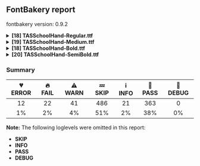 ## FontBakery report

fontbakery version: 0.9.2

<details><summary><b>[18] TASSchoolHand-Regular.ttf</b></summary><div><details><summary>💔 <b>ERROR:</b> Checking OS/2 achVendID. (<a href="https://font-bakery.readthedocs.io/en/stable/fontbakery/profiles/googlefonts.html#com.google.fonts/check/vendor_id">com.google.fonts/check/vendor_id</a>)</summary><div>


* 💔 **ERROR** The condition <FontBakeryCondition:registered_vendor_ids> had an error: ModuleNotFoundError: No module named 'bs4'
</div></details><details><summary>💔 <b>ERROR:</b> Show hinting filesize impact. (<a href="https://font-bakery.readthedocs.io/en/stable/fontbakery/profiles/googlefonts.html#com.google.fonts/check/hinting_impact">com.google.fonts/check/hinting_impact</a>)</summary><div>


* 💔 **ERROR** The condition <FontBakeryCondition:hinting_stats> had an error: ModuleNotFoundError: No module named 'dehinter'
</div></details><details><summary>💔 <b>ERROR:</b> Ensure soft_dotted characters lose their dot when combined with marks that replace the dot. (<a href="https://font-bakery.readthedocs.io/en/stable/fontbakery/profiles/<Section: Shaping Checks>.html#com.google.fonts/check/soft_dotted">com.google.fonts/check/soft_dotted</a>)</summary><div>


* 💔 **ERROR** Failed with ModuleNotFoundError: No module named 'shaperglot'
</div></details><details><summary>🔥 <b>FAIL:</b> Check family name for GF Guide compliance. (<a href="https://font-bakery.readthedocs.io/en/stable/fontbakery/profiles/googlefonts.html#com.google.fonts/check/name/family_name_compliance">com.google.fonts/check/name/family_name_compliance</a>)</summary><div>


* 🔥 **FAIL** "TASSchoolHand" contains an abbreviation. [code: abbreviation]
</div></details><details><summary>🔥 <b>FAIL:</b> Checking OS/2 usWinAscent & usWinDescent. (<a href="https://font-bakery.readthedocs.io/en/stable/fontbakery/profiles/universal.html#com.google.fonts/check/family/win_ascent_and_descent">com.google.fonts/check/family/win_ascent_and_descent</a>)</summary><div>


* 🔥 **FAIL** OS/2.usWinDescent value should be equal or greater than 965, but got 903 instead [code: descent]
</div></details><details><summary>🔥 <b>FAIL:</b> Do we have the latest version of FontBakery installed? (<a href="https://font-bakery.readthedocs.io/en/stable/fontbakery/profiles/universal.html#com.google.fonts/check/fontbakery_version">com.google.fonts/check/fontbakery_version</a>)</summary><div>


* 🔥 **FAIL** Current FontBakery version is 0.9.2, while a newer 0.10.2 is already available. Please upgrade it with 'pip install -U fontbakery' [code: outdated-fontbakery]
</div></details><details><summary>🔥 <b>FAIL:</b> Checking post.italicAngle value. (derived from com.google.fonts/check/italic_angle) (<a href="https://font-bakery.readthedocs.io/en/stable/fontbakery/profiles/post.html#com.google.fonts/check/italic_angle">com.google.fonts/check/italic_angle</a>)</summary><div>


* 🔥 **FAIL** Font is not italic, so post.italicAngle should be equal to zero. [code: non-zero-upright]
</div></details><details><summary>🔥 <b>FAIL:</b> Check glyphs do not have duplicate components which have the same x,y coordinates. (<a href="https://font-bakery.readthedocs.io/en/stable/fontbakery/profiles/glyf.html#com.google.fonts/check/glyf_non_transformed_duplicate_components">com.google.fonts/check/glyf_non_transformed_duplicate_components</a>)</summary><div>


* 🔥 **FAIL** The following glyphs have duplicate components which have the same x,y coordinates:
	* {'glyph': 'quotedblbase', 'component': 'comma', 'x': 0, 'y': 0} [code: found-duplicates]
</div></details><details><summary>⚠ <b>WARN:</b> Check for codepoints not covered by METADATA subsets. (<a href="https://font-bakery.readthedocs.io/en/stable/fontbakery/profiles/googlefonts.html#com.google.fonts/check/metadata/unreachable_subsetting">com.google.fonts/check/metadata/unreachable_subsetting</a>)</summary><div>


* ⚠ **WARN** The following codepoints supported by the font are not covered by
    any subsets defined in the font's metadata file, and will never
    be served. You can solve this by either manually adding additional
    subset declarations to METADATA.pb, or by editing the glyphset
    definitions.

 * U+02C7 CARON: try adding one of: tifinagh, yi, canadian-aboriginal
 * U+02D8 BREVE: try adding one of: yi, canadian-aboriginal
 * U+02D9 DOT ABOVE: try adding one of: yi, canadian-aboriginal
 * U+02DB OGONEK: try adding one of: yi, canadian-aboriginal
 * U+02DD DOUBLE ACUTE ACCENT: not included in any glyphset definition
 * U+0302 COMBINING CIRCUMFLEX ACCENT: try adding one of: tifinagh, coptic, math, cherokee
 * U+0306 COMBINING BREVE: try adding one of: tifinagh, old-permic
 * U+0307 COMBINING DOT ABOVE: try adding one of: math, tai-le, syriac, malayalam, coptic, canadian-aboriginal, tifinagh, old-permic
 * U+030A COMBINING RING ABOVE: try adding syriac
 * U+030B COMBINING DOUBLE ACUTE ACCENT: try adding one of: cherokee, osage
 * U+030C COMBINING CARON: try adding one of: cherokee, tai-le
 * U+0312 COMBINING TURNED COMMA ABOVE: not included in any glyphset definition
 * U+0326 COMBINING COMMA BELOW: not included in any glyphset definition
 * U+0327 COMBINING CEDILLA: not included in any glyphset definition
 * U+0328 COMBINING OGONEK: not included in any glyphset definition
 * U+2000 EN QUAD: not included in any glyphset definition
 * U+2001 EM QUAD: not included in any glyphset definition
 * U+2003 EM SPACE: try adding nushu
 * U+2004 THREE-PER-EM SPACE: not included in any glyphset definition
 * U+2005 FOUR-PER-EM SPACE: not included in any glyphset definition
 * U+2006 SIX-PER-EM SPACE: not included in any glyphset definition
 * U+2007 FIGURE SPACE: not included in any glyphset definition
 * U+2008 PUNCTUATION SPACE: not included in any glyphset definition
 * U+200A HAIR SPACE: not included in any glyphset definition
 * U+2021 DOUBLE DAGGER: try adding adlam
 * U+202F NARROW NO-BREAK SPACE: try adding one of: mongolian, yi
 * U+205F MEDIUM MATHEMATICAL SPACE: not included in any glyphset definition
 * U+2190 LEFTWARDS ARROW: try adding one of: math, symbols
 * U+2192 RIGHTWARDS ARROW: try adding one of: math, symbols
 * U+2196 NORTH WEST ARROW: try adding one of: math, symbols
 * U+2197 NORTH EAST ARROW: try adding one of: math, symbols
 * U+2198 SOUTH EAST ARROW: try adding one of: math, symbols
 * U+2199 SOUTH WEST ARROW: try adding one of: math, symbols
 * U+221E INFINITY: try adding math
 * U+2248 ALMOST EQUAL TO: try adding math
 * U+2260 NOT EQUAL TO: try adding math
 * U+2264 LESS-THAN OR EQUAL TO: try adding math
 * U+2265 GREATER-THAN OR EQUAL TO: try adding math
 * U+25CA LOZENGE: try adding one of: math, symbols
 * U+25CC DOTTED CIRCLE: try adding one of: buhid, tai-le, takri, kharoshthi, khudawadi, marchen, gurmukhi, khojki, kannada, math, devanagari, kaithi, tagalog, thaana, sinhala, brahmi, caucasian-albanian, mahajani, khmer, tifinagh, gujarati, newa, limbu, oriya, tai-viet, sharada, sogdian, elbasan, bhaiksuki, new-tai-lue, masaram-gondi, thai, rejang, syloti-nagri, hanifi-rohingya, kayah-li, duployan, adlam, bengali, lao, hebrew, gunjala-gondi, wancho, cham, tibetan, music, mandaic, phags-pa, chakma, tagbanwa, myanmar, pahawh-hmong, tirhuta, manichaean, hanunoo, symbols, telugu, mende-kikakui, yi, grantha, bassa-vah, tamil, lepcha, mongolian, psalter-pahlavi, batak, malayalam, syriac, buginese, miao, osage, meetei-mayek, ahom, modi, zanabazar-square, siddham, nko, soyombo, sundanese, balinese, javanese, coptic, dogra, old-permic

Or you can add the above codepoints to one of the subsets supported by the font: `latin`, `latin-ext` [code: unreachable-subsetting]
</div></details><details><summary>⚠ <b>WARN:</b> Font has old ttfautohint applied? (<a href="https://font-bakery.readthedocs.io/en/stable/fontbakery/profiles/googlefonts.html#com.google.fonts/check/old_ttfautohint">com.google.fonts/check/old_ttfautohint</a>)</summary><div>


* ⚠ **WARN** ttfautohint used in font = 1.8.3; latest = 1.8.4; Need to re-run with the newer version! [code: old-ttfa]
</div></details><details><summary>⚠ <b>WARN:</b> Check font follows the Google Fonts vertical metric schema (<a href="https://font-bakery.readthedocs.io/en/stable/fontbakery/profiles/googlefonts.html#com.google.fonts/check/vertical_metrics">com.google.fonts/check/vertical_metrics</a>)</summary><div>


* ⚠ **WARN** We recommend the absolute sum of the hhea metrics should be between 1.2-1.5x of the font's upm. This font has 1.7395x (3479) [code: bad-hhea-range]
</div></details><details><summary>⚠ <b>WARN:</b> Ensure fonts have ScriptLangTags declared on the 'meta' table. (<a href="https://font-bakery.readthedocs.io/en/stable/fontbakery/profiles/googlefonts.html#com.google.fonts/check/meta/script_lang_tags">com.google.fonts/check/meta/script_lang_tags</a>)</summary><div>


* ⚠ **WARN** This font file does not have a 'meta' table. [code: lacks-meta-table]
</div></details><details><summary>⚠ <b>WARN:</b> Check font contains no unreachable glyphs (<a href="https://font-bakery.readthedocs.io/en/stable/fontbakery/profiles/universal.html#com.google.fonts/check/unreachable_glyphs">com.google.fonts/check/unreachable_glyphs</a>)</summary><div>


* ⚠ **WARN** The following glyphs could not be reached by codepoint or substitution rules:

	- e.init

	- grave.001

	- tilde.001
 [code: unreachable-glyphs]
</div></details><details><summary>⚠ <b>WARN:</b> Check if each glyph has the recommended amount of contours. (<a href="https://font-bakery.readthedocs.io/en/stable/fontbakery/profiles/universal.html#com.google.fonts/check/contour_count">com.google.fonts/check/contour_count</a>)</summary><div>


* ⚠ **WARN** This check inspects the glyph outlines and detects the total number of contours in each of them. The expected values are infered from the typical ammounts of contours observed in a large collection of reference font families. The divergences listed below may simply indicate a significantly different design on some of your glyphs. On the other hand, some of these may flag actual bugs in the font such as glyphs mapped to an incorrect codepoint. Please consider reviewing the design and codepoint assignment of these to make sure they are correct.

The following glyphs do not have the recommended number of contours:

	- Glyph name: Eth	Contours detected: 3	Expected: 2

	- Glyph name: aogonek	Contours detected: 3	Expected: 2

	- Glyph name: Dcroat	Contours detected: 3	Expected: 2

	- Glyph name: dcroat	Contours detected: 3	Expected: 2

	- Glyph name: eogonek	Contours detected: 3	Expected: 2

	- Glyph name: hbar	Contours detected: 2	Expected: 1

	- Glyph name: OE	Contours detected: 3	Expected: 2

	- Glyph name: oe	Contours detected: 4	Expected: 3

	- Glyph name: Uogonek	Contours detected: 2	Expected: 1

	- Glyph name: uogonek	Contours detected: 2	Expected: 1

	- Glyph name: Dcroat	Contours detected: 3	Expected: 2

	- Glyph name: Eth	Contours detected: 3	Expected: 2

	- Glyph name: OE	Contours detected: 3	Expected: 2

	- Glyph name: Uogonek	Contours detected: 2	Expected: 1

	- Glyph name: aogonek	Contours detected: 3	Expected: 2

	- Glyph name: dcroat	Contours detected: 3	Expected: 2

	- Glyph name: eogonek	Contours detected: 3	Expected: 2

	- Glyph name: hbar	Contours detected: 2	Expected: 1

	- Glyph name: oe	Contours detected: 4	Expected: 3

	- Glyph name: uogonek	Contours detected: 2	Expected: 1
 [code: contour-count]
</div></details><details><summary>⚠ <b>WARN:</b> Check math signs have the same width. (<a href="https://font-bakery.readthedocs.io/en/stable/fontbakery/profiles/universal.html#com.google.fonts/check/math_signs_width">com.google.fonts/check/math_signs_width</a>)</summary><div>


* ⚠ **WARN** The most common width is 962 among a set of 8 math glyphs.
The following math glyphs have a different width, though:

Width = 881:
less

Width = 879:
greater

Width = 964:
plusminus, multiply
 [code: width-outliers]
</div></details><details><summary>⚠ <b>WARN:</b> Are there any misaligned on-curve points? (<a href="https://font-bakery.readthedocs.io/en/stable/fontbakery/profiles/<Section: Outline Correctness Checks>.html#com.google.fonts/check/outline_alignment_miss">com.google.fonts/check/outline_alignment_miss</a>)</summary><div>


* ⚠ **WARN** The following glyphs have on-curve points which have potentially incorrect y coordinates:

	* dollar (U+0024): X=603.0,Y=1.0 (should be at baseline 0?)

	* period (U+002E): X=83.0,Y=-1.0 (should be at baseline 0?)

	* period (U+002E): X=83.0,Y=-1.0 (should be at baseline 0?)

	* four (U+0034): X=1039.0,Y=2007.0 (should be at cap-height 2008?)

	* Q (U+0051): X=1216.0,Y=2.0 (should be at baseline 0?)

	* X (U+0058): X=1599.0,Y=2007.5 (should be at cap-height 2008?)

	* X (U+0058): X=-15.0,Y=1.0 (should be at baseline 0?)

	* Y (U+0059): X=1523.5,Y=2006.5 (should be at cap-height 2008?)

	* Y (U+0059): X=313.0,Y=0.5 (should be at baseline 0?)

	* p (U+0070): X=-74.0,Y=-903.5 (should be at descender -903?)

	* section (U+00A7): X=901.0,Y=2009.0 (should be at cap-height 2008?)

	* section (U+00A7): X=1163.0,Y=2009.0 (should be at cap-height 2008?)

	* registered (U+00AE): X=1459.0,Y=2010.0 (should be at cap-height 2008?)

	* registered (U+00AE): X=644.0,Y=2010.0 (should be at cap-height 2008?)

	* cedilla (U+00B8): X=3.0,Y=-2.0 (should be at baseline 0?)

	* Ccedilla (U+00C7): X=540.0,Y=-2.0 (should be at baseline 0?)

	* Yacute (U+00DD): X=1523.5,Y=2006.5 (should be at cap-height 2008?)

	* Yacute (U+00DD): X=313.0,Y=0.5 (should be at baseline 0?)

	* germandbls (U+00DF): X=121.0,Y=-1.0 (should be at baseline 0?)

	* germandbls (U+00DF): X=121.0,Y=-1.0 (should be at baseline 0?)

	* ccedilla (U+00E7): X=273.0,Y=-2.0 (should be at baseline 0?)

	* Ccaron (U+010C): X=865.5,Y=2578.0 (should be at ascender 2576?)

	* Dcaron (U+010E): X=966.5,Y=2578.0 (should be at ascender 2576?)

	* Ecaron (U+011A): X=837.5,Y=2578.0 (should be at ascender 2576?)

	* Ncaron (U+0147): X=992.5,Y=2578.0 (should be at ascender 2576?)

	* Rcaron (U+0158): X=960.5,Y=2578.0 (should be at ascender 2576?)

	* scedilla (U+015F): X=284.0,Y=-2.0 (should be at baseline 0?)

	* Scaron (U+0160): X=876.5,Y=2578.0 (should be at ascender 2576?)

	* Tcaron (U+0164): X=966.5,Y=2578.0 (should be at ascender 2576?)

	* Ycircumflex (U+0176): X=1523.5,Y=2006.5 (should be at cap-height 2008?)

	* Ycircumflex (U+0176): X=313.0,Y=0.5 (should be at baseline 0?)

	* Ydieresis (U+0178): X=1523.5,Y=2006.5 (should be at cap-height 2008?)

	* Ydieresis (U+0178): X=313.0,Y=0.5 (should be at baseline 0?)

	* Zcaron (U+017D): X=972.5,Y=2578.0 (should be at ascender 2576?)

	* ogonek (U+02DB): X=302.0,Y=-2.0 (should be at baseline 0?)

	* uni0327 (U+0327): X=3.0,Y=-2.0 (should be at baseline 0?)

	* uni0328 (U+0328): X=302.0,Y=-2.0 (should be at baseline 0?)

	* uni1E9E (U+1E9E): X=568.0,Y=1.0 (should be at baseline 0?)

	* Ygrave (U+1EF2): X=1523.5,Y=2006.5 (should be at cap-height 2008?)

	* Ygrave (U+1EF2): X=313.0,Y=0.5 (should be at baseline 0?) [code: found-misalignments]
</div></details><details><summary>⚠ <b>WARN:</b> Do any segments have colinear vectors? (<a href="https://font-bakery.readthedocs.io/en/stable/fontbakery/profiles/<Section: Outline Correctness Checks>.html#com.google.fonts/check/outline_colinear_vectors">com.google.fonts/check/outline_colinear_vectors</a>)</summary><div>


* ⚠ **WARN** The following glyphs have colinear vectors:

	* A (U+0041): L<<1131.0,1135.0>--<1127.0,1477.0>> -> L<<1127.0,1477.0>--<1133.0,1788.0>>

	* A (U+0041): L<<1133.0,1788.0>--<963.0,1487.0>> -> L<<963.0,1487.0>--<746.0,1135.0>>

	* AE (U+00C6): L<<1008.0,1139.0>--<975.0,1560.0>> -> L<<975.0,1560.0>--<966.0,1839.0>>

	* AE (U+00C6): L<<966.0,1839.0>--<858.0,1579.0>> -> L<<858.0,1579.0>--<639.0,1139.0>>

	* Aacute (U+00C1): L<<1131.0,1135.0>--<1127.0,1477.0>> -> L<<1127.0,1477.0>--<1133.0,1788.0>>

	* Aacute (U+00C1): L<<1133.0,1788.0>--<963.0,1487.0>> -> L<<963.0,1487.0>--<746.0,1135.0>>

	* Abreve (U+0102): L<<1131.0,1135.0>--<1127.0,1477.0>> -> L<<1127.0,1477.0>--<1133.0,1788.0>>

	* Abreve (U+0102): L<<1133.0,1788.0>--<963.0,1487.0>> -> L<<963.0,1487.0>--<746.0,1135.0>>

	* Acircumflex (U+00C2): L<<1131.0,1135.0>--<1127.0,1477.0>> -> L<<1127.0,1477.0>--<1133.0,1788.0>>

	* Acircumflex (U+00C2): L<<1133.0,1788.0>--<963.0,1487.0>> -> L<<963.0,1487.0>--<746.0,1135.0>>

	* Adieresis (U+00C4): L<<1131.0,1135.0>--<1127.0,1477.0>> -> L<<1127.0,1477.0>--<1133.0,1788.0>>

	* Adieresis (U+00C4): L<<1133.0,1788.0>--<963.0,1487.0>> -> L<<963.0,1487.0>--<746.0,1135.0>>

	* Agrave (U+00C0): L<<1131.0,1135.0>--<1127.0,1477.0>> -> L<<1127.0,1477.0>--<1133.0,1788.0>>

	* Agrave (U+00C0): L<<1133.0,1788.0>--<963.0,1487.0>> -> L<<963.0,1487.0>--<746.0,1135.0>>

	* Amacron (U+0100): L<<1131.0,1135.0>--<1127.0,1477.0>> -> L<<1127.0,1477.0>--<1133.0,1788.0>>

	* Amacron (U+0100): L<<1133.0,1788.0>--<963.0,1487.0>> -> L<<963.0,1487.0>--<746.0,1135.0>>

	* Aogonek (U+0104): L<<1131.0,1135.0>--<1127.0,1477.0>> -> L<<1127.0,1477.0>--<1133.0,1788.0>>

	* Aogonek (U+0104): L<<1133.0,1788.0>--<963.0,1487.0>> -> L<<963.0,1487.0>--<746.0,1135.0>>

	* Aring (U+00C5): L<<1131.0,1135.0>--<1127.0,1477.0>> -> L<<1127.0,1477.0>--<1133.0,1788.0>>

	* Aring (U+00C5): L<<1133.0,1788.0>--<963.0,1487.0>> -> L<<963.0,1487.0>--<746.0,1135.0>>

	* Atilde (U+00C3): L<<1131.0,1135.0>--<1127.0,1477.0>> -> L<<1127.0,1477.0>--<1133.0,1788.0>>

	* Atilde (U+00C3): L<<1133.0,1788.0>--<963.0,1487.0>> -> L<<963.0,1487.0>--<746.0,1135.0>>

	* oslash (U+00F8): L<<248.0,164.0>--<427.0,529.0>> -> L<<427.0,529.0>--<638.0,974.0>>

	* oslash (U+00F8): L<<733.0,900.0>--<523.0,475.0>> -> L<<523.0,475.0>--<347.0,104.0>> [code: found-colinear-vectors]
</div></details><details><summary>⚠ <b>WARN:</b> Do outlines contain any jaggy segments? (<a href="https://font-bakery.readthedocs.io/en/stable/fontbakery/profiles/<Section: Outline Correctness Checks>.html#com.google.fonts/check/outline_jaggy_segments">com.google.fonts/check/outline_jaggy_segments</a>)</summary><div>


* ⚠ **WARN** The following glyphs have jaggy segments:

	* B (U+0042): B<<1114.0,1167.0>-<959.0,1085.0>-<681.0,1075.0>>/B<<681.0,1075.0>-<993.0,1011.0>-<1131.5,851.0>> = 13.65228643401414

	* U (U+0055): L<<1087.0,69.0>--<1234.0,660.0>>/B<<1234.0,660.0>-<1062.0,336.0>-<876.5,158.5>> = 13.994442442841612

	* Uacute (U+00DA): L<<1087.0,69.0>--<1234.0,660.0>>/B<<1234.0,660.0>-<1062.0,336.0>-<876.5,158.5>> = 13.994442442841612

	* Ubreve (U+016C): L<<1087.0,69.0>--<1234.0,660.0>>/B<<1234.0,660.0>-<1062.0,336.0>-<876.5,158.5>> = 13.994442442841612

	* Ucircumflex (U+00DB): L<<1087.0,69.0>--<1234.0,660.0>>/B<<1234.0,660.0>-<1062.0,336.0>-<876.5,158.5>> = 13.994442442841612

	* Udieresis (U+00DC): L<<1087.0,69.0>--<1234.0,660.0>>/B<<1234.0,660.0>-<1062.0,336.0>-<876.5,158.5>> = 13.994442442841612

	* Ugrave (U+00D9): L<<1087.0,69.0>--<1234.0,660.0>>/B<<1234.0,660.0>-<1062.0,336.0>-<876.5,158.5>> = 13.994442442841612

	* Uhungarumlaut (U+0170): L<<1087.0,69.0>--<1234.0,660.0>>/B<<1234.0,660.0>-<1062.0,336.0>-<876.5,158.5>> = 13.994442442841612

	* Umacron (U+016A): L<<1087.0,69.0>--<1234.0,660.0>>/B<<1234.0,660.0>-<1062.0,336.0>-<876.5,158.5>> = 13.994442442841612

	* Uogonek (U+0172): L<<1087.0,69.0>--<1234.0,660.0>>/B<<1234.0,660.0>-<1062.0,336.0>-<876.5,158.5>> = 13.994442442841612

	* Uring (U+016E): L<<1087.0,69.0>--<1234.0,660.0>>/B<<1234.0,660.0>-<1062.0,336.0>-<876.5,158.5>> = 13.994442442841612

	* m (U+006D): B<<974.0,881.0>-<977.0,779.0>-<944.0,649.0>>/B<<944.0,649.0>-<1057.0,858.0>-<1174.5,980.0>> = 14.155292439281338

	* n (U+006E): L<<409.0,1015.0>--<307.0,604.0>>/B<<307.0,604.0>-<378.0,742.0>-<474.0,855.0>> = 13.287694797481715

	* nacute (U+0144): L<<409.0,1015.0>--<307.0,604.0>>/B<<307.0,604.0>-<378.0,742.0>-<474.0,855.0>> = 13.287694797481715

	* ncaron (U+0148): L<<409.0,1015.0>--<307.0,604.0>>/B<<307.0,604.0>-<378.0,742.0>-<474.0,855.0>> = 13.287694797481715

	* ntilde (U+00F1): L<<409.0,1015.0>--<307.0,604.0>>/B<<307.0,604.0>-<378.0,742.0>-<474.0,855.0>> = 13.287694797481715

	* r (U+0072): L<<409.0,1015.0>--<313.0,630.0>>/B<<313.0,630.0>-<386.0,769.0>-<474.5,875.0>> = 13.706328997952227

	* racute (U+0155): L<<409.0,1015.0>--<313.0,630.0>>/B<<313.0,630.0>-<386.0,769.0>-<474.5,875.0>> = 13.706328997952227

	* rcaron (U+0159): L<<409.0,1015.0>--<313.0,630.0>>/B<<313.0,630.0>-<386.0,769.0>-<474.5,875.0>> = 13.706328997952227

	* u (U+0075): L<<700.0,90.0>--<795.0,469.0>>/B<<795.0,469.0>-<723.0,330.0>-<635.0,219.0>> = 13.311697824996353

	* uacute (U+00FA): L<<700.0,90.0>--<795.0,469.0>>/B<<795.0,469.0>-<723.0,330.0>-<635.0,219.0>> = 13.311697824996353

	* ubreve (U+016D): L<<700.0,90.0>--<795.0,469.0>>/B<<795.0,469.0>-<723.0,330.0>-<635.0,219.0>> = 13.311697824996353

	* ucircumflex (U+00FB): L<<700.0,90.0>--<795.0,469.0>>/B<<795.0,469.0>-<723.0,330.0>-<635.0,219.0>> = 13.311697824996353

	* udieresis (U+00FC): L<<700.0,90.0>--<795.0,469.0>>/B<<795.0,469.0>-<723.0,330.0>-<635.0,219.0>> = 13.311697824996353

	* ugrave (U+00F9): L<<700.0,90.0>--<795.0,469.0>>/B<<795.0,469.0>-<723.0,330.0>-<635.0,219.0>> = 13.311697824996353

	* uhungarumlaut (U+0171): L<<700.0,90.0>--<795.0,469.0>>/B<<795.0,469.0>-<723.0,330.0>-<635.0,219.0>> = 13.311697824996353

	* umacron (U+016B): L<<700.0,90.0>--<795.0,469.0>>/B<<795.0,469.0>-<723.0,330.0>-<635.0,219.0>> = 13.311697824996353

	* uni0146 (U+0146): L<<409.0,1015.0>--<307.0,604.0>>/B<<307.0,604.0>-<378.0,742.0>-<474.0,855.0>> = 13.287694797481715

	* uni0157 (U+0157): L<<409.0,1015.0>--<313.0,630.0>>/B<<313.0,630.0>-<386.0,769.0>-<474.5,875.0>> = 13.706328997952227

	* uogonek (U+0173): L<<700.0,90.0>--<795.0,469.0>>/B<<795.0,469.0>-<723.0,330.0>-<635.0,219.0>> = 13.311697824996353

	* uring (U+016F): L<<700.0,90.0>--<795.0,469.0>>/B<<795.0,469.0>-<723.0,330.0>-<635.0,219.0>> = 13.311697824996353

	* y (U+0079): L<<499.0,-631.0>--<764.0,434.0>>/B<<764.0,434.0>-<692.0,298.0>-<607.0,195.5>> = 13.92433779086025

	* yacute (U+00FD): L<<499.0,-631.0>--<764.0,434.0>>/B<<764.0,434.0>-<692.0,298.0>-<607.0,195.5>> = 13.92433779086025

	* ycircumflex (U+0177): L<<499.0,-631.0>--<764.0,434.0>>/B<<764.0,434.0>-<692.0,298.0>-<607.0,195.5>> = 13.92433779086025

	* ydieresis (U+00FF): L<<499.0,-631.0>--<764.0,434.0>>/B<<764.0,434.0>-<692.0,298.0>-<607.0,195.5>> = 13.92433779086025

	* ygrave (U+1EF3): L<<499.0,-631.0>--<764.0,434.0>>/B<<764.0,434.0>-<692.0,298.0>-<607.0,195.5>> = 13.92433779086025 [code: found-jaggy-segments]
</div></details><br></div></details><details><summary><b>[19] TASSchoolHand-Medium.ttf</b></summary><div><details><summary>💔 <b>ERROR:</b> Checking OS/2 achVendID. (<a href="https://font-bakery.readthedocs.io/en/stable/fontbakery/profiles/googlefonts.html#com.google.fonts/check/vendor_id">com.google.fonts/check/vendor_id</a>)</summary><div>


* 💔 **ERROR** The condition <FontBakeryCondition:registered_vendor_ids> had an error: ModuleNotFoundError: No module named 'bs4'
</div></details><details><summary>💔 <b>ERROR:</b> Show hinting filesize impact. (<a href="https://font-bakery.readthedocs.io/en/stable/fontbakery/profiles/googlefonts.html#com.google.fonts/check/hinting_impact">com.google.fonts/check/hinting_impact</a>)</summary><div>


* 💔 **ERROR** The condition <FontBakeryCondition:hinting_stats> had an error: ModuleNotFoundError: No module named 'dehinter'
</div></details><details><summary>💔 <b>ERROR:</b> Ensure soft_dotted characters lose their dot when combined with marks that replace the dot. (<a href="https://font-bakery.readthedocs.io/en/stable/fontbakery/profiles/<Section: Shaping Checks>.html#com.google.fonts/check/soft_dotted">com.google.fonts/check/soft_dotted</a>)</summary><div>


* 💔 **ERROR** Failed with ModuleNotFoundError: No module named 'shaperglot'
</div></details><details><summary>🔥 <b>FAIL:</b> Check the OS/2 usWeightClass is appropriate for the font's best SubFamily name. (<a href="https://font-bakery.readthedocs.io/en/stable/fontbakery/profiles/googlefonts.html#com.google.fonts/check/usweightclass">com.google.fonts/check/usweightclass</a>)</summary><div>


* 🔥 **FAIL** Best SubFamily name is 'Medium'. Expected OS/2 usWeightClass is 500, got 540. [code: bad-value]
</div></details><details><summary>🔥 <b>FAIL:</b> Check family name for GF Guide compliance. (<a href="https://font-bakery.readthedocs.io/en/stable/fontbakery/profiles/googlefonts.html#com.google.fonts/check/name/family_name_compliance">com.google.fonts/check/name/family_name_compliance</a>)</summary><div>


* 🔥 **FAIL** "TASSchoolHand" contains an abbreviation. [code: abbreviation]
</div></details><details><summary>🔥 <b>FAIL:</b> Checking OS/2 usWinAscent & usWinDescent. (<a href="https://font-bakery.readthedocs.io/en/stable/fontbakery/profiles/universal.html#com.google.fonts/check/family/win_ascent_and_descent">com.google.fonts/check/family/win_ascent_and_descent</a>)</summary><div>


* 🔥 **FAIL** OS/2.usWinDescent value should be equal or greater than 965, but got 903 instead [code: descent]
</div></details><details><summary>🔥 <b>FAIL:</b> Do we have the latest version of FontBakery installed? (<a href="https://font-bakery.readthedocs.io/en/stable/fontbakery/profiles/universal.html#com.google.fonts/check/fontbakery_version">com.google.fonts/check/fontbakery_version</a>)</summary><div>


* 🔥 **FAIL** Current FontBakery version is 0.9.2, while a newer 0.10.2 is already available. Please upgrade it with 'pip install -U fontbakery' [code: outdated-fontbakery]
</div></details><details><summary>🔥 <b>FAIL:</b> Checking post.italicAngle value. (derived from com.google.fonts/check/italic_angle) (<a href="https://font-bakery.readthedocs.io/en/stable/fontbakery/profiles/post.html#com.google.fonts/check/italic_angle">com.google.fonts/check/italic_angle</a>)</summary><div>


* 🔥 **FAIL** Font is not italic, so post.italicAngle should be equal to zero. [code: non-zero-upright]
</div></details><details><summary>🔥 <b>FAIL:</b> Check glyphs do not have duplicate components which have the same x,y coordinates. (<a href="https://font-bakery.readthedocs.io/en/stable/fontbakery/profiles/glyf.html#com.google.fonts/check/glyf_non_transformed_duplicate_components">com.google.fonts/check/glyf_non_transformed_duplicate_components</a>)</summary><div>


* 🔥 **FAIL** The following glyphs have duplicate components which have the same x,y coordinates:
	* {'glyph': 'quotedblbase', 'component': 'comma', 'x': 0, 'y': 0} [code: found-duplicates]
</div></details><details><summary>⚠ <b>WARN:</b> Check for codepoints not covered by METADATA subsets. (<a href="https://font-bakery.readthedocs.io/en/stable/fontbakery/profiles/googlefonts.html#com.google.fonts/check/metadata/unreachable_subsetting">com.google.fonts/check/metadata/unreachable_subsetting</a>)</summary><div>


* ⚠ **WARN** The following codepoints supported by the font are not covered by
    any subsets defined in the font's metadata file, and will never
    be served. You can solve this by either manually adding additional
    subset declarations to METADATA.pb, or by editing the glyphset
    definitions.

 * U+02C7 CARON: try adding one of: tifinagh, yi, canadian-aboriginal
 * U+02D8 BREVE: try adding one of: yi, canadian-aboriginal
 * U+02D9 DOT ABOVE: try adding one of: yi, canadian-aboriginal
 * U+02DB OGONEK: try adding one of: yi, canadian-aboriginal
 * U+02DD DOUBLE ACUTE ACCENT: not included in any glyphset definition
 * U+0302 COMBINING CIRCUMFLEX ACCENT: try adding one of: tifinagh, coptic, math, cherokee
 * U+0306 COMBINING BREVE: try adding one of: tifinagh, old-permic
 * U+0307 COMBINING DOT ABOVE: try adding one of: math, tai-le, syriac, malayalam, coptic, canadian-aboriginal, tifinagh, old-permic
 * U+030A COMBINING RING ABOVE: try adding syriac
 * U+030B COMBINING DOUBLE ACUTE ACCENT: try adding one of: cherokee, osage
 * U+030C COMBINING CARON: try adding one of: cherokee, tai-le
 * U+0312 COMBINING TURNED COMMA ABOVE: not included in any glyphset definition
 * U+0326 COMBINING COMMA BELOW: not included in any glyphset definition
 * U+0327 COMBINING CEDILLA: not included in any glyphset definition
 * U+0328 COMBINING OGONEK: not included in any glyphset definition
 * U+2000 EN QUAD: not included in any glyphset definition
 * U+2001 EM QUAD: not included in any glyphset definition
 * U+2003 EM SPACE: try adding nushu
 * U+2004 THREE-PER-EM SPACE: not included in any glyphset definition
 * U+2005 FOUR-PER-EM SPACE: not included in any glyphset definition
 * U+2006 SIX-PER-EM SPACE: not included in any glyphset definition
 * U+2007 FIGURE SPACE: not included in any glyphset definition
 * U+2008 PUNCTUATION SPACE: not included in any glyphset definition
 * U+200A HAIR SPACE: not included in any glyphset definition
 * U+2021 DOUBLE DAGGER: try adding adlam
 * U+202F NARROW NO-BREAK SPACE: try adding one of: mongolian, yi
 * U+205F MEDIUM MATHEMATICAL SPACE: not included in any glyphset definition
 * U+2190 LEFTWARDS ARROW: try adding one of: math, symbols
 * U+2192 RIGHTWARDS ARROW: try adding one of: math, symbols
 * U+2196 NORTH WEST ARROW: try adding one of: math, symbols
 * U+2197 NORTH EAST ARROW: try adding one of: math, symbols
 * U+2198 SOUTH EAST ARROW: try adding one of: math, symbols
 * U+2199 SOUTH WEST ARROW: try adding one of: math, symbols
 * U+221E INFINITY: try adding math
 * U+2248 ALMOST EQUAL TO: try adding math
 * U+2260 NOT EQUAL TO: try adding math
 * U+2264 LESS-THAN OR EQUAL TO: try adding math
 * U+2265 GREATER-THAN OR EQUAL TO: try adding math
 * U+25CA LOZENGE: try adding one of: math, symbols
 * U+25CC DOTTED CIRCLE: try adding one of: buhid, tai-le, takri, kharoshthi, khudawadi, marchen, gurmukhi, khojki, kannada, math, devanagari, kaithi, tagalog, thaana, sinhala, brahmi, caucasian-albanian, mahajani, khmer, tifinagh, gujarati, newa, limbu, oriya, tai-viet, sharada, sogdian, elbasan, bhaiksuki, new-tai-lue, masaram-gondi, thai, rejang, syloti-nagri, hanifi-rohingya, kayah-li, duployan, adlam, bengali, lao, hebrew, gunjala-gondi, wancho, cham, tibetan, music, mandaic, phags-pa, chakma, tagbanwa, myanmar, pahawh-hmong, tirhuta, manichaean, hanunoo, symbols, telugu, mende-kikakui, yi, grantha, bassa-vah, tamil, lepcha, mongolian, psalter-pahlavi, batak, malayalam, syriac, buginese, miao, osage, meetei-mayek, ahom, modi, zanabazar-square, siddham, nko, soyombo, sundanese, balinese, javanese, coptic, dogra, old-permic

Or you can add the above codepoints to one of the subsets supported by the font: `latin`, `latin-ext` [code: unreachable-subsetting]
</div></details><details><summary>⚠ <b>WARN:</b> Font has old ttfautohint applied? (<a href="https://font-bakery.readthedocs.io/en/stable/fontbakery/profiles/googlefonts.html#com.google.fonts/check/old_ttfautohint">com.google.fonts/check/old_ttfautohint</a>)</summary><div>


* ⚠ **WARN** ttfautohint used in font = 1.8.3; latest = 1.8.4; Need to re-run with the newer version! [code: old-ttfa]
</div></details><details><summary>⚠ <b>WARN:</b> Check font follows the Google Fonts vertical metric schema (<a href="https://font-bakery.readthedocs.io/en/stable/fontbakery/profiles/googlefonts.html#com.google.fonts/check/vertical_metrics">com.google.fonts/check/vertical_metrics</a>)</summary><div>


* ⚠ **WARN** We recommend the absolute sum of the hhea metrics should be between 1.2-1.5x of the font's upm. This font has 1.7395x (3479) [code: bad-hhea-range]
</div></details><details><summary>⚠ <b>WARN:</b> Ensure fonts have ScriptLangTags declared on the 'meta' table. (<a href="https://font-bakery.readthedocs.io/en/stable/fontbakery/profiles/googlefonts.html#com.google.fonts/check/meta/script_lang_tags">com.google.fonts/check/meta/script_lang_tags</a>)</summary><div>


* ⚠ **WARN** This font file does not have a 'meta' table. [code: lacks-meta-table]
</div></details><details><summary>⚠ <b>WARN:</b> Check font contains no unreachable glyphs (<a href="https://font-bakery.readthedocs.io/en/stable/fontbakery/profiles/universal.html#com.google.fonts/check/unreachable_glyphs">com.google.fonts/check/unreachable_glyphs</a>)</summary><div>


* ⚠ **WARN** The following glyphs could not be reached by codepoint or substitution rules:

	- e.init

	- grave.001

	- tilde.001
 [code: unreachable-glyphs]
</div></details><details><summary>⚠ <b>WARN:</b> Check if each glyph has the recommended amount of contours. (<a href="https://font-bakery.readthedocs.io/en/stable/fontbakery/profiles/universal.html#com.google.fonts/check/contour_count">com.google.fonts/check/contour_count</a>)</summary><div>


* ⚠ **WARN** This check inspects the glyph outlines and detects the total number of contours in each of them. The expected values are infered from the typical ammounts of contours observed in a large collection of reference font families. The divergences listed below may simply indicate a significantly different design on some of your glyphs. On the other hand, some of these may flag actual bugs in the font such as glyphs mapped to an incorrect codepoint. Please consider reviewing the design and codepoint assignment of these to make sure they are correct.

The following glyphs do not have the recommended number of contours:

	- Glyph name: Eth	Contours detected: 3	Expected: 2

	- Glyph name: aogonek	Contours detected: 3	Expected: 2

	- Glyph name: Dcroat	Contours detected: 3	Expected: 2

	- Glyph name: dcroat	Contours detected: 3	Expected: 2

	- Glyph name: eogonek	Contours detected: 3	Expected: 2

	- Glyph name: hbar	Contours detected: 2	Expected: 1

	- Glyph name: OE	Contours detected: 3	Expected: 2

	- Glyph name: oe	Contours detected: 4	Expected: 3

	- Glyph name: Uogonek	Contours detected: 2	Expected: 1

	- Glyph name: uogonek	Contours detected: 2	Expected: 1

	- Glyph name: Dcroat	Contours detected: 3	Expected: 2

	- Glyph name: Eth	Contours detected: 3	Expected: 2

	- Glyph name: OE	Contours detected: 3	Expected: 2

	- Glyph name: Uogonek	Contours detected: 2	Expected: 1

	- Glyph name: aogonek	Contours detected: 3	Expected: 2

	- Glyph name: dcroat	Contours detected: 3	Expected: 2

	- Glyph name: eogonek	Contours detected: 3	Expected: 2

	- Glyph name: hbar	Contours detected: 2	Expected: 1

	- Glyph name: oe	Contours detected: 4	Expected: 3

	- Glyph name: uogonek	Contours detected: 2	Expected: 1
 [code: contour-count]
</div></details><details><summary>⚠ <b>WARN:</b> Check math signs have the same width. (<a href="https://font-bakery.readthedocs.io/en/stable/fontbakery/profiles/universal.html#com.google.fonts/check/math_signs_width">com.google.fonts/check/math_signs_width</a>)</summary><div>


* ⚠ **WARN** The most common width is 1034 among a set of 4 math glyphs.
The following math glyphs have a different width, though:

Width = 1033:
minus, divide, plus

Width = 945:
greater, less

Width = 1051:
plusminus

Width = 1016:
multiply

Width = 1018:
approxequal
 [code: width-outliers]
</div></details><details><summary>⚠ <b>WARN:</b> Are there any misaligned on-curve points? (<a href="https://font-bakery.readthedocs.io/en/stable/fontbakery/profiles/<Section: Outline Correctness Checks>.html#com.google.fonts/check/outline_alignment_miss">com.google.fonts/check/outline_alignment_miss</a>)</summary><div>


* ⚠ **WARN** The following glyphs have on-curve points which have potentially incorrect y coordinates:

	* period (U+002E): X=138.0,Y=-1.0 (should be at baseline 0?)

	* period (U+002E): X=138.0,Y=-1.0 (should be at baseline 0?)

	* four (U+0034): X=991.0,Y=2007.0 (should be at cap-height 2008?)

	* X (U+0058): X=1629.5,Y=2007.0 (should be at cap-height 2008?)

	* X (U+0058): X=84.0,Y=-1.0 (should be at baseline 0?)

	* Y (U+0059): X=437.0,Y=-1.0 (should be at baseline 0?)

	* section (U+00A7): X=910.0,Y=2009.0 (should be at cap-height 2008?)

	* section (U+00A7): X=1152.0,Y=2009.0 (should be at cap-height 2008?)

	* Yacute (U+00DD): X=437.0,Y=-1.0 (should be at baseline 0?)

	* ccedilla (U+00E7): X=332.0,Y=-2.0 (should be at baseline 0?)

	* thorn (U+00FE): X=639.0,Y=2010.0 (should be at cap-height 2008?)

	* Eng (U+014A): X=156.0,Y=1.0 (should be at baseline 0?)

	* Eng (U+014A): X=156.0,Y=1.0 (should be at baseline 0?)

	* eng (U+014B): X=156.0,Y=1.0 (should be at baseline 0?)

	* scedilla (U+015F): X=310.0,Y=-2.0 (should be at baseline 0?)

	* Ycircumflex (U+0176): X=437.0,Y=-1.0 (should be at baseline 0?)

	* Ydieresis (U+0178): X=437.0,Y=-1.0 (should be at baseline 0?)

	* uni1E9E (U+1E9E): X=840.0,Y=-1.0 (should be at baseline 0?)

	* uni1E9E (U+1E9E): X=625.0,Y=1.0 (should be at baseline 0?)

	* uni1E9E (U+1E9E): X=840.0,Y=-1.0 (should be at baseline 0?)

	* Ygrave (U+1EF2): X=437.0,Y=-1.0 (should be at baseline 0?)

	* dagger (U+2020): X=639.0,Y=2007.0 (should be at cap-height 2008?)

	* daggerdbl (U+2021): X=639.0,Y=2007.0 (should be at cap-height 2008?) [code: found-misalignments]
</div></details><details><summary>⚠ <b>WARN:</b> Are any segments inordinately short? (<a href="https://font-bakery.readthedocs.io/en/stable/fontbakery/profiles/<Section: Outline Correctness Checks>.html#com.google.fonts/check/outline_short_segments">com.google.fonts/check/outline_short_segments</a>)</summary><div>


* ⚠ **WARN** The following glyphs have segments which seem very short:

	* two (U+0032) contains a short segment B<<522.5,1609.5>-<500.0,1621.0>-<486.0,1638.0>>

	* three (U+0033) contains a short segment B<<145.0,596.0>-<172.0,604.0>-<193.0,604.0>>

	* three (U+0033) contains a short segment B<<1439.0,1913.0>-<1439.0,1887.0>-<1428.5,1867.5>>

	* five (U+0035) contains a short segment B<<522.5,990.5>-<503.0,985.0>-<480.0,985.0>>

	* G (U+0047) contains a short segment B<<1258.5,1028.0>-<1278.0,1055.0>-<1296.5,1062.0>>

	* G (U+0047) contains a short segment B<<1296.5,1062.0>-<1315.0,1069.0>-<1340.0,1069.0>>

	* K (U+004B) contains a short segment B<<1547.0,1999.0>-<1575.0,2008.0>-<1596.0,2008.0>>

	* M (U+004D) contains a short segment B<<1902.5,1991.0>-<1935.0,2008.0>-<1982.0,2008.0>>

	* M (U+004D) contains a short segment B<<1676.0,85.0>-<1668.0,53.0>-<1646.5,26.5>>

	* M (U+004D) contains a short segment B<<1562.0,0.0>-<1519.0,0.0>-<1496.0,21.5>>

	* M (U+004D) contains a short segment B<<1496.0,21.5>-<1473.0,43.0>-<1467.0,73.5>>

	* M (U+004D) contains a short segment B<<1467.0,73.5>-<1461.0,104.0>-<1468.0,130.0>>

	* M (U+004D) contains a short segment B<<969.0,69.0>-<948.0,34.0>-<917.5,17.0>>

	* M (U+004D) contains a short segment B<<917.5,17.0>-<887.0,0.0>-<853.0,0.0>>

	* M (U+004D) contains a short segment B<<276.0,96.0>-<267.0,57.0>-<240.0,28.5>>

	* N (U+004E) contains a short segment B<<716.0,1981.5>-<746.0,1955.0>-<754.0,1928.0>>

	* N (U+004E) contains a short segment B<<1102.0,20.5>-<1074.0,41.0>-<1066.0,72.0>>

	* R (U+0052) contains a short segment B<<1195.0,0.0>-<1173.0,0.0>-<1151.0,13.5>>

	* Z (U+005A) contains a short segment B<<44.5,12.5>-<18.0,25.0>-<10.0,36.0>>

	* k (U+006B) contains a short segment B<<806.0,0.0>-<786.0,0.0>-<767.0,8.0>>

	* Ntilde (U+00D1) contains a short segment B<<716.0,1981.5>-<746.0,1955.0>-<754.0,1928.0>>

	* Ntilde (U+00D1) contains a short segment B<<1102.0,20.5>-<1074.0,41.0>-<1066.0,72.0>>

	* oslash (U+00F8) contains a short segment L<<626.0,906.0>--<623.0,907.0>>

	* Gbreve (U+011E) contains a short segment B<<1258.5,1028.0>-<1278.0,1055.0>-<1296.5,1062.0>>

	* Gbreve (U+011E) contains a short segment B<<1296.5,1062.0>-<1315.0,1069.0>-<1340.0,1069.0>>

	* Gdotaccent (U+0120) contains a short segment B<<1258.5,1028.0>-<1278.0,1055.0>-<1296.5,1062.0>>

	* Gdotaccent (U+0120) contains a short segment B<<1296.5,1062.0>-<1315.0,1069.0>-<1340.0,1069.0>>

	* uni0122 (U+0122) contains a short segment B<<1258.5,1028.0>-<1278.0,1055.0>-<1296.5,1062.0>>

	* uni0122 (U+0122) contains a short segment B<<1296.5,1062.0>-<1315.0,1069.0>-<1340.0,1069.0>>

	* uni0136 (U+0136) contains a short segment B<<1547.0,1999.0>-<1575.0,2008.0>-<1596.0,2008.0>>

	* uni0137 (U+0137) contains a short segment B<<806.0,0.0>-<786.0,0.0>-<767.0,8.0>>

	* Nacute (U+0143) contains a short segment B<<716.0,1981.5>-<746.0,1955.0>-<754.0,1928.0>>

	* Nacute (U+0143) contains a short segment B<<1102.0,20.5>-<1074.0,41.0>-<1066.0,72.0>>

	* uni0145 (U+0145) contains a short segment B<<716.0,1981.5>-<746.0,1955.0>-<754.0,1928.0>>

	* uni0145 (U+0145) contains a short segment B<<1102.0,20.5>-<1074.0,41.0>-<1066.0,72.0>>

	* Ncaron (U+0147) contains a short segment B<<716.0,1981.5>-<746.0,1955.0>-<754.0,1928.0>>

	* Ncaron (U+0147) contains a short segment B<<1102.0,20.5>-<1074.0,41.0>-<1066.0,72.0>>

	* Racute (U+0154) contains a short segment B<<1195.0,0.0>-<1173.0,0.0>-<1151.0,13.5>>

	* uni0156 (U+0156) contains a short segment B<<1195.0,0.0>-<1173.0,0.0>-<1151.0,13.5>>

	* Rcaron (U+0158) contains a short segment B<<1195.0,0.0>-<1173.0,0.0>-<1151.0,13.5>>

	* Zacute (U+0179) contains a short segment B<<44.5,12.5>-<18.0,25.0>-<10.0,36.0>>

	* Zdotaccent (U+017B) contains a short segment B<<44.5,12.5>-<18.0,25.0>-<10.0,36.0>>

	* Zcaron (U+017D) contains a short segment B<<44.5,12.5>-<18.0,25.0>-<10.0,36.0>>

	* uni1E9E (U+1E9E) contains a short segment B<<625.0,1.0>-<599.0,1.0>-<562.5,20.0>>

	* uni1E9E (U+1E9E) contains a short segment B<<1896.0,1949.0>-<1907.0,1927.0>-<1902.5,1895.0>>

	* uni1E9E (U+1E9E) contains a short segment B<<1902.5,1895.0>-<1898.0,1863.0>-<1873.0,1834.0>>

	* Euro (U+20AC) contains a short segment B<<1564.0,598.0>-<1564.0,585.0>-<1550.0,550.0>> [code: found-short-segments]
</div></details><details><summary>⚠ <b>WARN:</b> Do any segments have colinear vectors? (<a href="https://font-bakery.readthedocs.io/en/stable/fontbakery/profiles/<Section: Outline Correctness Checks>.html#com.google.fonts/check/outline_colinear_vectors">com.google.fonts/check/outline_colinear_vectors</a>)</summary><div>


* ⚠ **WARN** The following glyphs have colinear vectors:

	* A (U+0041): L<<1103.0,1110.0>--<1105.0,1382.0>> -> L<<1105.0,1382.0>--<1123.0,1703.0>>

	* A (U+0041): L<<1123.0,1703.0>--<963.0,1388.0>> -> L<<963.0,1388.0>--<801.0,1110.0>>

	* AE (U+00C6): L<<1010.0,1149.0>--<984.0,1477.0>> -> L<<984.0,1477.0>--<983.0,1734.0>>

	* AE (U+00C6): L<<983.0,1734.0>--<884.0,1488.0>> -> L<<884.0,1488.0>--<714.0,1149.0>>

	* Aacute (U+00C1): L<<1103.0,1110.0>--<1105.0,1382.0>> -> L<<1105.0,1382.0>--<1123.0,1703.0>>

	* Aacute (U+00C1): L<<1123.0,1703.0>--<963.0,1388.0>> -> L<<963.0,1388.0>--<801.0,1110.0>>

	* Abreve (U+0102): L<<1103.0,1110.0>--<1105.0,1382.0>> -> L<<1105.0,1382.0>--<1123.0,1703.0>>

	* Abreve (U+0102): L<<1123.0,1703.0>--<963.0,1388.0>> -> L<<963.0,1388.0>--<801.0,1110.0>>

	* Acircumflex (U+00C2): L<<1103.0,1110.0>--<1105.0,1382.0>> -> L<<1105.0,1382.0>--<1123.0,1703.0>>

	* Acircumflex (U+00C2): L<<1123.0,1703.0>--<963.0,1388.0>> -> L<<963.0,1388.0>--<801.0,1110.0>>

	* Adieresis (U+00C4): L<<1103.0,1110.0>--<1105.0,1382.0>> -> L<<1105.0,1382.0>--<1123.0,1703.0>>

	* Adieresis (U+00C4): L<<1123.0,1703.0>--<963.0,1388.0>> -> L<<963.0,1388.0>--<801.0,1110.0>>

	* Agrave (U+00C0): L<<1103.0,1110.0>--<1105.0,1382.0>> -> L<<1105.0,1382.0>--<1123.0,1703.0>>

	* Agrave (U+00C0): L<<1123.0,1703.0>--<963.0,1388.0>> -> L<<963.0,1388.0>--<801.0,1110.0>>

	* Amacron (U+0100): L<<1103.0,1110.0>--<1105.0,1382.0>> -> L<<1105.0,1382.0>--<1123.0,1703.0>>

	* Amacron (U+0100): L<<1123.0,1703.0>--<963.0,1388.0>> -> L<<963.0,1388.0>--<801.0,1110.0>>

	* Aogonek (U+0104): L<<1103.0,1110.0>--<1105.0,1382.0>> -> L<<1105.0,1382.0>--<1123.0,1703.0>>

	* Aogonek (U+0104): L<<1123.0,1703.0>--<963.0,1388.0>> -> L<<963.0,1388.0>--<801.0,1110.0>>

	* Aring (U+00C5): L<<1103.0,1110.0>--<1105.0,1382.0>> -> L<<1105.0,1382.0>--<1123.0,1703.0>>

	* Aring (U+00C5): L<<1123.0,1703.0>--<963.0,1388.0>> -> L<<963.0,1388.0>--<801.0,1110.0>>

	* Atilde (U+00C3): L<<1103.0,1110.0>--<1105.0,1382.0>> -> L<<1105.0,1382.0>--<1123.0,1703.0>>

	* Atilde (U+00C3): L<<1123.0,1703.0>--<963.0,1388.0>> -> L<<963.0,1388.0>--<801.0,1110.0>>

	* oslash (U+00F8): L<<303.0,247.0>--<456.0,535.0>> -> L<<456.0,535.0>--<626.0,906.0>>

	* oslash (U+00F8): L<<726.0,821.0>--<540.0,486.0>> -> L<<540.0,486.0>--<401.0,175.0>> [code: found-colinear-vectors]
</div></details><br></div></details><details><summary><b>[18] TASSchoolHand-Bold.ttf</b></summary><div><details><summary>💔 <b>ERROR:</b> Checking OS/2 achVendID. (<a href="https://font-bakery.readthedocs.io/en/stable/fontbakery/profiles/googlefonts.html#com.google.fonts/check/vendor_id">com.google.fonts/check/vendor_id</a>)</summary><div>


* 💔 **ERROR** The condition <FontBakeryCondition:registered_vendor_ids> had an error: ModuleNotFoundError: No module named 'bs4'
</div></details><details><summary>💔 <b>ERROR:</b> Show hinting filesize impact. (<a href="https://font-bakery.readthedocs.io/en/stable/fontbakery/profiles/googlefonts.html#com.google.fonts/check/hinting_impact">com.google.fonts/check/hinting_impact</a>)</summary><div>


* 💔 **ERROR** The condition <FontBakeryCondition:hinting_stats> had an error: ModuleNotFoundError: No module named 'dehinter'
</div></details><details><summary>💔 <b>ERROR:</b> Ensure soft_dotted characters lose their dot when combined with marks that replace the dot. (<a href="https://font-bakery.readthedocs.io/en/stable/fontbakery/profiles/<Section: Shaping Checks>.html#com.google.fonts/check/soft_dotted">com.google.fonts/check/soft_dotted</a>)</summary><div>


* 💔 **ERROR** Failed with ModuleNotFoundError: No module named 'shaperglot'
</div></details><details><summary>🔥 <b>FAIL:</b> Check family name for GF Guide compliance. (<a href="https://font-bakery.readthedocs.io/en/stable/fontbakery/profiles/googlefonts.html#com.google.fonts/check/name/family_name_compliance">com.google.fonts/check/name/family_name_compliance</a>)</summary><div>


* 🔥 **FAIL** "TASSchoolHand" contains an abbreviation. [code: abbreviation]
</div></details><details><summary>🔥 <b>FAIL:</b> Checking OS/2 usWinAscent & usWinDescent. (<a href="https://font-bakery.readthedocs.io/en/stable/fontbakery/profiles/universal.html#com.google.fonts/check/family/win_ascent_and_descent">com.google.fonts/check/family/win_ascent_and_descent</a>)</summary><div>


* 🔥 **FAIL** OS/2.usWinDescent value should be equal or greater than 965, but got 903 instead [code: descent]
</div></details><details><summary>🔥 <b>FAIL:</b> Do we have the latest version of FontBakery installed? (<a href="https://font-bakery.readthedocs.io/en/stable/fontbakery/profiles/universal.html#com.google.fonts/check/fontbakery_version">com.google.fonts/check/fontbakery_version</a>)</summary><div>


* 🔥 **FAIL** Current FontBakery version is 0.9.2, while a newer 0.10.2 is already available. Please upgrade it with 'pip install -U fontbakery' [code: outdated-fontbakery]
</div></details><details><summary>🔥 <b>FAIL:</b> Checking post.italicAngle value. (derived from com.google.fonts/check/italic_angle) (<a href="https://font-bakery.readthedocs.io/en/stable/fontbakery/profiles/post.html#com.google.fonts/check/italic_angle">com.google.fonts/check/italic_angle</a>)</summary><div>


* 🔥 **FAIL** Font is not italic, so post.italicAngle should be equal to zero. [code: non-zero-upright]
</div></details><details><summary>🔥 <b>FAIL:</b> Check glyphs do not have duplicate components which have the same x,y coordinates. (<a href="https://font-bakery.readthedocs.io/en/stable/fontbakery/profiles/glyf.html#com.google.fonts/check/glyf_non_transformed_duplicate_components">com.google.fonts/check/glyf_non_transformed_duplicate_components</a>)</summary><div>


* 🔥 **FAIL** The following glyphs have duplicate components which have the same x,y coordinates:
	* {'glyph': 'quotedblbase', 'component': 'comma', 'x': 0, 'y': 0} [code: found-duplicates]
</div></details><details><summary>⚠ <b>WARN:</b> Check for codepoints not covered by METADATA subsets. (<a href="https://font-bakery.readthedocs.io/en/stable/fontbakery/profiles/googlefonts.html#com.google.fonts/check/metadata/unreachable_subsetting">com.google.fonts/check/metadata/unreachable_subsetting</a>)</summary><div>


* ⚠ **WARN** The following codepoints supported by the font are not covered by
    any subsets defined in the font's metadata file, and will never
    be served. You can solve this by either manually adding additional
    subset declarations to METADATA.pb, or by editing the glyphset
    definitions.

 * U+02C7 CARON: try adding one of: tifinagh, yi, canadian-aboriginal
 * U+02D8 BREVE: try adding one of: yi, canadian-aboriginal
 * U+02D9 DOT ABOVE: try adding one of: yi, canadian-aboriginal
 * U+02DB OGONEK: try adding one of: yi, canadian-aboriginal
 * U+02DD DOUBLE ACUTE ACCENT: not included in any glyphset definition
 * U+0302 COMBINING CIRCUMFLEX ACCENT: try adding one of: tifinagh, coptic, math, cherokee
 * U+0306 COMBINING BREVE: try adding one of: tifinagh, old-permic
 * U+0307 COMBINING DOT ABOVE: try adding one of: math, tai-le, syriac, malayalam, coptic, canadian-aboriginal, tifinagh, old-permic
 * U+030A COMBINING RING ABOVE: try adding syriac
 * U+030B COMBINING DOUBLE ACUTE ACCENT: try adding one of: cherokee, osage
 * U+030C COMBINING CARON: try adding one of: cherokee, tai-le
 * U+0312 COMBINING TURNED COMMA ABOVE: not included in any glyphset definition
 * U+0326 COMBINING COMMA BELOW: not included in any glyphset definition
 * U+0327 COMBINING CEDILLA: not included in any glyphset definition
 * U+0328 COMBINING OGONEK: not included in any glyphset definition
 * U+2000 EN QUAD: not included in any glyphset definition
 * U+2001 EM QUAD: not included in any glyphset definition
 * U+2003 EM SPACE: try adding nushu
 * U+2004 THREE-PER-EM SPACE: not included in any glyphset definition
 * U+2005 FOUR-PER-EM SPACE: not included in any glyphset definition
 * U+2006 SIX-PER-EM SPACE: not included in any glyphset definition
 * U+2007 FIGURE SPACE: not included in any glyphset definition
 * U+2008 PUNCTUATION SPACE: not included in any glyphset definition
 * U+200A HAIR SPACE: not included in any glyphset definition
 * U+2021 DOUBLE DAGGER: try adding adlam
 * U+202F NARROW NO-BREAK SPACE: try adding one of: mongolian, yi
 * U+205F MEDIUM MATHEMATICAL SPACE: not included in any glyphset definition
 * U+2190 LEFTWARDS ARROW: try adding one of: math, symbols
 * U+2192 RIGHTWARDS ARROW: try adding one of: math, symbols
 * U+2196 NORTH WEST ARROW: try adding one of: math, symbols
 * U+2197 NORTH EAST ARROW: try adding one of: math, symbols
 * U+2198 SOUTH EAST ARROW: try adding one of: math, symbols
 * U+2199 SOUTH WEST ARROW: try adding one of: math, symbols
 * U+221E INFINITY: try adding math
 * U+2248 ALMOST EQUAL TO: try adding math
 * U+2260 NOT EQUAL TO: try adding math
 * U+2264 LESS-THAN OR EQUAL TO: try adding math
 * U+2265 GREATER-THAN OR EQUAL TO: try adding math
 * U+25CA LOZENGE: try adding one of: math, symbols
 * U+25CC DOTTED CIRCLE: try adding one of: buhid, tai-le, takri, kharoshthi, khudawadi, marchen, gurmukhi, khojki, kannada, math, devanagari, kaithi, tagalog, thaana, sinhala, brahmi, caucasian-albanian, mahajani, khmer, tifinagh, gujarati, newa, limbu, oriya, tai-viet, sharada, sogdian, elbasan, bhaiksuki, new-tai-lue, masaram-gondi, thai, rejang, syloti-nagri, hanifi-rohingya, kayah-li, duployan, adlam, bengali, lao, hebrew, gunjala-gondi, wancho, cham, tibetan, music, mandaic, phags-pa, chakma, tagbanwa, myanmar, pahawh-hmong, tirhuta, manichaean, hanunoo, symbols, telugu, mende-kikakui, yi, grantha, bassa-vah, tamil, lepcha, mongolian, psalter-pahlavi, batak, malayalam, syriac, buginese, miao, osage, meetei-mayek, ahom, modi, zanabazar-square, siddham, nko, soyombo, sundanese, balinese, javanese, coptic, dogra, old-permic

Or you can add the above codepoints to one of the subsets supported by the font: `latin`, `latin-ext` [code: unreachable-subsetting]
</div></details><details><summary>⚠ <b>WARN:</b> Font has old ttfautohint applied? (<a href="https://font-bakery.readthedocs.io/en/stable/fontbakery/profiles/googlefonts.html#com.google.fonts/check/old_ttfautohint">com.google.fonts/check/old_ttfautohint</a>)</summary><div>


* ⚠ **WARN** ttfautohint used in font = 1.8.3; latest = 1.8.4; Need to re-run with the newer version! [code: old-ttfa]
</div></details><details><summary>⚠ <b>WARN:</b> Check font follows the Google Fonts vertical metric schema (<a href="https://font-bakery.readthedocs.io/en/stable/fontbakery/profiles/googlefonts.html#com.google.fonts/check/vertical_metrics">com.google.fonts/check/vertical_metrics</a>)</summary><div>


* ⚠ **WARN** We recommend the absolute sum of the hhea metrics should be between 1.2-1.5x of the font's upm. This font has 1.7395x (3479) [code: bad-hhea-range]
</div></details><details><summary>⚠ <b>WARN:</b> Ensure fonts have ScriptLangTags declared on the 'meta' table. (<a href="https://font-bakery.readthedocs.io/en/stable/fontbakery/profiles/googlefonts.html#com.google.fonts/check/meta/script_lang_tags">com.google.fonts/check/meta/script_lang_tags</a>)</summary><div>


* ⚠ **WARN** This font file does not have a 'meta' table. [code: lacks-meta-table]
</div></details><details><summary>⚠ <b>WARN:</b> Check font contains no unreachable glyphs (<a href="https://font-bakery.readthedocs.io/en/stable/fontbakery/profiles/universal.html#com.google.fonts/check/unreachable_glyphs">com.google.fonts/check/unreachable_glyphs</a>)</summary><div>


* ⚠ **WARN** The following glyphs could not be reached by codepoint or substitution rules:

	- e.init

	- grave.001

	- tilde.001
 [code: unreachable-glyphs]
</div></details><details><summary>⚠ <b>WARN:</b> Check if each glyph has the recommended amount of contours. (<a href="https://font-bakery.readthedocs.io/en/stable/fontbakery/profiles/universal.html#com.google.fonts/check/contour_count">com.google.fonts/check/contour_count</a>)</summary><div>


* ⚠ **WARN** This check inspects the glyph outlines and detects the total number of contours in each of them. The expected values are infered from the typical ammounts of contours observed in a large collection of reference font families. The divergences listed below may simply indicate a significantly different design on some of your glyphs. On the other hand, some of these may flag actual bugs in the font such as glyphs mapped to an incorrect codepoint. Please consider reviewing the design and codepoint assignment of these to make sure they are correct.

The following glyphs do not have the recommended number of contours:

	- Glyph name: Eth	Contours detected: 3	Expected: 2

	- Glyph name: aogonek	Contours detected: 3	Expected: 2

	- Glyph name: Dcroat	Contours detected: 3	Expected: 2

	- Glyph name: dcroat	Contours detected: 3	Expected: 2

	- Glyph name: eogonek	Contours detected: 3	Expected: 2

	- Glyph name: hbar	Contours detected: 2	Expected: 1

	- Glyph name: OE	Contours detected: 3	Expected: 2

	- Glyph name: oe	Contours detected: 4	Expected: 3

	- Glyph name: Uogonek	Contours detected: 2	Expected: 1

	- Glyph name: uogonek	Contours detected: 2	Expected: 1

	- Glyph name: Dcroat	Contours detected: 3	Expected: 2

	- Glyph name: Eth	Contours detected: 3	Expected: 2

	- Glyph name: OE	Contours detected: 3	Expected: 2

	- Glyph name: Uogonek	Contours detected: 2	Expected: 1

	- Glyph name: aogonek	Contours detected: 3	Expected: 2

	- Glyph name: dcroat	Contours detected: 3	Expected: 2

	- Glyph name: eogonek	Contours detected: 3	Expected: 2

	- Glyph name: hbar	Contours detected: 2	Expected: 1

	- Glyph name: oe	Contours detected: 4	Expected: 3

	- Glyph name: uogonek	Contours detected: 2	Expected: 1
 [code: contour-count]
</div></details><details><summary>⚠ <b>WARN:</b> Check math signs have the same width. (<a href="https://font-bakery.readthedocs.io/en/stable/fontbakery/profiles/universal.html#com.google.fonts/check/math_signs_width">com.google.fonts/check/math_signs_width</a>)</summary><div>


* ⚠ **WARN** The most common width is 1116 among a set of 4 math glyphs.
The following math glyphs have a different width, though:

Width = 1114:
minus, divide, plus

Width = 1018:
less

Width = 1020:
greater

Width = 1150:
plusminus

Width = 1075:
multiply

Width = 1082:
approxequal
 [code: width-outliers]
</div></details><details><summary>⚠ <b>WARN:</b> Are there any misaligned on-curve points? (<a href="https://font-bakery.readthedocs.io/en/stable/fontbakery/profiles/<Section: Outline Correctness Checks>.html#com.google.fonts/check/outline_alignment_miss">com.google.fonts/check/outline_alignment_miss</a>)</summary><div>


* ⚠ **WARN** The following glyphs have on-curve points which have potentially incorrect y coordinates:

	* ampersand (U+0026): X=1264.0,Y=1.0 (should be at baseline 0?)

	* Q (U+0051): X=791.0,Y=1.0 (should be at baseline 0?)

	* X (U+0058): X=624.0,Y=2008.5 (should be at cap-height 2008?)

	* b (U+0062): X=673.5,Y=1082.5 (should be at x-height 1082?)

	* g (U+0067): X=472.0,Y=1.5 (should be at baseline 0?)

	* q (U+0071): X=472.0,Y=1.5 (should be at baseline 0?)

	* t (U+0074): X=802.0,Y=1081.5 (should be at x-height 1082?)

	* u (U+0075): X=174.0,Y=-1.5 (should be at baseline 0?)

	* y (U+0079): X=194.0,Y=-1.0 (should be at baseline 0?)

	* y (U+0079): X=1017.0,Y=1081.0 (should be at x-height 1082?)

	* yen (U+00A5): X=1719.5,Y=2006.0 (should be at cap-height 2008?)

	* Atilde (U+00C3): X=1141.5,Y=2574.0 (should be at ascender 2576?)

	* Atilde (U+00C3): X=1313.5,Y=2575.5 (should be at ascender 2576?)

	* Ntilde (U+00D1): X=1093.5,Y=2574.0 (should be at ascender 2576?)

	* Ntilde (U+00D1): X=1265.5,Y=2575.5 (should be at ascender 2576?)

	* Otilde (U+00D5): X=1050.5,Y=2574.0 (should be at ascender 2576?)

	* Otilde (U+00D5): X=1222.5,Y=2575.5 (should be at ascender 2576?)

	* germandbls (U+00DF): X=1137.0,Y=2007.0 (should be at cap-height 2008?)

	* ccedilla (U+00E7): X=401.0,Y=-1.0 (should be at baseline 0?)

	* ugrave (U+00F9): X=174.0,Y=-1.5 (should be at baseline 0?)

	* uacute (U+00FA): X=174.0,Y=-1.5 (should be at baseline 0?)

	* ucircumflex (U+00FB): X=174.0,Y=-1.5 (should be at baseline 0?)

	* udieresis (U+00FC): X=174.0,Y=-1.5 (should be at baseline 0?)

	* yacute (U+00FD): X=194.0,Y=-1.0 (should be at baseline 0?)

	* ydieresis (U+00FF): X=194.0,Y=-1.0 (should be at baseline 0?)

	* Ccaron (U+010C): X=1219.0,Y=2575.0 (should be at ascender 2576?)

	* Dcaron (U+010E): X=1299.0,Y=2575.0 (should be at ascender 2576?)

	* Ecaron (U+011A): X=1202.0,Y=2575.0 (should be at ascender 2576?)

	* gbreve (U+011F): X=472.0,Y=1.5 (should be at baseline 0?)

	* gdotaccent (U+0121): X=472.0,Y=1.5 (should be at baseline 0?)

	* uni0123 (U+0123): X=472.0,Y=1.5 (should be at baseline 0?)

	* Ncaron (U+0147): X=1329.0,Y=2575.0 (should be at ascender 2576?)

	* Eng (U+014A): X=199.0,Y=2.0 (should be at baseline 0?)

	* Eng (U+014A): X=199.0,Y=2.0 (should be at baseline 0?)

	* Rcaron (U+0158): X=1299.0,Y=2575.0 (should be at ascender 2576?)

	* scedilla (U+015F): X=341.0,Y=-1.0 (should be at baseline 0?)

	* Scaron (U+0160): X=1213.0,Y=2575.0 (should be at ascender 2576?)

	* Tcaron (U+0164): X=1236.0,Y=2575.0 (should be at ascender 2576?)

	* umacron (U+016B): X=174.0,Y=-1.5 (should be at baseline 0?)

	* ubreve (U+016D): X=174.0,Y=-1.5 (should be at baseline 0?)

	* uring (U+016F): X=174.0,Y=-1.5 (should be at baseline 0?)

	* uhungarumlaut (U+0171): X=174.0,Y=-1.5 (should be at baseline 0?)

	* Uogonek (U+0172): X=1033.5,Y=-1.5 (should be at baseline 0?)

	* uogonek (U+0173): X=174.0,Y=-1.5 (should be at baseline 0?)

	* ycircumflex (U+0177): X=194.0,Y=-1.0 (should be at baseline 0?)

	* Zcaron (U+017D): X=1330.0,Y=2575.0 (should be at ascender 2576?)

	* ygrave (U+1EF3): X=194.0,Y=-1.0 (should be at baseline 0?) [code: found-misalignments]
</div></details><details><summary>⚠ <b>WARN:</b> Are any segments inordinately short? (<a href="https://font-bakery.readthedocs.io/en/stable/fontbakery/profiles/<Section: Outline Correctness Checks>.html#com.google.fonts/check/outline_short_segments">com.google.fonts/check/outline_short_segments</a>)</summary><div>


* ⚠ **WARN** The following glyphs have segments which seem very short:

	* numbersign (U+0023) contains a short segment B<<1309.0,133.0>-<1303.0,106.0>-<1288.0,75.0>>

	* numbersign (U+0023) contains a short segment B<<747.0,133.0>-<741.0,106.0>-<725.5,75.0>>

	* five (U+0035) contains a short segment B<<579.5,937.0>-<558.0,931.0>-<532.0,931.0>>

	* five (U+0035) contains a short segment B<<776.0,1271.0>-<787.0,1272.0>-<798.5,1272.0>>

	* five (U+0035) contains a short segment B<<798.5,1272.0>-<810.0,1272.0>-<821.0,1272.0>>

	* at (U+0040) contains a short segment B<<1326.0,1180.0>-<1347.0,1224.0>-<1383.0,1242.5>>

	* at (U+0040) contains a short segment B<<1458.0,554.0>-<1452.0,531.0>-<1447.5,499.5>>

	* at (U+0040) contains a short segment B<<1447.5,499.5>-<1443.0,468.0>-<1448.5,444.5>>

	* at (U+0040) contains a short segment B<<1448.5,444.5>-<1454.0,421.0>-<1476.0,421.0>>

	* D (U+0044) contains a short segment L<<419.0,300.0>--<423.0,300.0>>

	* M (U+004D) contains a short segment B<<1811.0,1962.5>-<1844.0,1994.0>-<1875.0,2001.0>>

	* M (U+004D) contains a short segment B<<1875.0,2001.0>-<1906.0,2008.0>-<1943.0,2008.0>>

	* d (U+0064) contains a short segment B<<915.5,292.0>-<916.0,268.0>-<929.0,268.0>>

	* f (U+0066) contains a short segment B<<860.0,1639.0>-<856.0,1650.0>-<848.0,1665.0>>

	* f (U+0066) contains a short segment B<<848.0,1665.0>-<840.0,1680.0>-<826.0,1680.0>>

	* j (U+006A) contains a short segment B<<-161.0,-596.0>-<-158.0,-611.0>-<-148.0,-611.0>>

	* j (U+006A) contains a short segment B<<-148.0,-611.0>-<-142.0,-611.0>-<-134.0,-595.5>>

	* l (U+006C) contains a short segment B<<403.5,292.0>-<403.0,268.0>-<412.0,268.0>>

	* q (U+0071) contains a short segment B<<684.0,-634.5>-<684.0,-658.0>-<697.0,-658.0>>

	* y (U+0079) contains a short segment B<<414.0,292.0>-<420.0,266.0>-<441.0,266.0>>

	* yen (U+00A5) contains a short segment L<<544.0,375.0>--<519.0,375.0>>

	* Eth (U+00D0) contains a short segment L<<419.0,300.0>--<423.0,300.0>>

	* yacute (U+00FD) contains a short segment B<<414.0,292.0>-<420.0,266.0>-<441.0,266.0>>

	* ydieresis (U+00FF) contains a short segment B<<414.0,292.0>-<420.0,266.0>-<441.0,266.0>>

	* Dcaron (U+010E) contains a short segment L<<419.0,300.0>--<423.0,300.0>>

	* dcaron (U+010F) contains a short segment B<<915.5,292.0>-<916.0,268.0>-<929.0,268.0>>

	* Dcroat (U+0110) contains a short segment L<<419.0,300.0>--<423.0,300.0>>

	* dcroat (U+0111) contains a short segment B<<915.5,292.0>-<916.0,268.0>-<929.0,268.0>>

	* lacute (U+013A) contains a short segment B<<403.5,292.0>-<403.0,268.0>-<412.0,268.0>>

	* uni013C (U+013C) contains a short segment B<<403.5,292.0>-<403.0,268.0>-<412.0,268.0>>

	* lcaron (U+013E) contains a short segment B<<403.5,292.0>-<403.0,268.0>-<412.0,268.0>>

	* lslash (U+0142) contains a short segment B<<403.5,292.0>-<403.0,268.0>-<412.0,268.0>>

	* eng (U+014B) contains a short segment B<<314.5,-504.0>-<350.0,-504.0>-<365.0,-503.0>>

	* eng (U+014B) contains a short segment B<<365.0,-503.0>-<380.0,-502.0>-<398.0,-501.0>>

	* eng (U+014B) contains a short segment B<<904.0,833.0>-<901.0,863.0>-<878.0,863.0>>

	* ycircumflex (U+0177) contains a short segment B<<414.0,292.0>-<420.0,266.0>-<441.0,266.0>>

	* uni0237 (U+0237) contains a short segment B<<-161.0,-596.0>-<-158.0,-611.0>-<-148.0,-611.0>>

	* uni0237 (U+0237) contains a short segment B<<-148.0,-611.0>-<-142.0,-611.0>-<-134.0,-595.5>>

	* uni1E9E (U+1E9E) contains a short segment B<<690.0,0.0>-<668.0,1.0>-<633.5,11.5>>

	* uni1E9E (U+1E9E) contains a short segment B<<633.5,11.5>-<599.0,22.0>-<573.5,51.5>>

	* ygrave (U+1EF3) contains a short segment B<<414.0,292.0>-<420.0,266.0>-<441.0,266.0>>

	* daggerdbl (U+2021) contains a short segment L<<461.0,781.0>--<432.0,781.0>>

	* Euro (U+20AC) contains a short segment B<<1643.0,624.0>-<1643.0,608.0>-<1629.0,568.5>> [code: found-short-segments]
</div></details><details><summary>⚠ <b>WARN:</b> Do any segments have colinear vectors? (<a href="https://font-bakery.readthedocs.io/en/stable/fontbakery/profiles/<Section: Outline Correctness Checks>.html#com.google.fonts/check/outline_colinear_vectors">com.google.fonts/check/outline_colinear_vectors</a>)</summary><div>


* ⚠ **WARN** The following glyphs have colinear vectors:

	* A (U+0041): L<<1070.0,1082.0>--<1079.0,1273.0>> -> L<<1079.0,1273.0>--<1112.0,1605.0>>

	* A (U+0041): L<<1112.0,1605.0>--<964.0,1275.0>> -> L<<964.0,1275.0>--<863.0,1082.0>>

	* Aacute (U+00C1): L<<1070.0,1082.0>--<1079.0,1273.0>> -> L<<1079.0,1273.0>--<1112.0,1605.0>>

	* Aacute (U+00C1): L<<1112.0,1605.0>--<964.0,1275.0>> -> L<<964.0,1275.0>--<863.0,1082.0>>

	* Abreve (U+0102): L<<1070.0,1082.0>--<1079.0,1273.0>> -> L<<1079.0,1273.0>--<1112.0,1605.0>>

	* Abreve (U+0102): L<<1112.0,1605.0>--<964.0,1275.0>> -> L<<964.0,1275.0>--<863.0,1082.0>>

	* Acircumflex (U+00C2): L<<1070.0,1082.0>--<1079.0,1273.0>> -> L<<1079.0,1273.0>--<1112.0,1605.0>>

	* Acircumflex (U+00C2): L<<1112.0,1605.0>--<964.0,1275.0>> -> L<<964.0,1275.0>--<863.0,1082.0>>

	* Adieresis (U+00C4): L<<1070.0,1082.0>--<1079.0,1273.0>> -> L<<1079.0,1273.0>--<1112.0,1605.0>>

	* Adieresis (U+00C4): L<<1112.0,1605.0>--<964.0,1275.0>> -> L<<964.0,1275.0>--<863.0,1082.0>>

	* Agrave (U+00C0): L<<1070.0,1082.0>--<1079.0,1273.0>> -> L<<1079.0,1273.0>--<1112.0,1605.0>>

	* Agrave (U+00C0): L<<1112.0,1605.0>--<964.0,1275.0>> -> L<<964.0,1275.0>--<863.0,1082.0>>

	* Amacron (U+0100): L<<1070.0,1082.0>--<1079.0,1273.0>> -> L<<1079.0,1273.0>--<1112.0,1605.0>>

	* Amacron (U+0100): L<<1112.0,1605.0>--<964.0,1275.0>> -> L<<964.0,1275.0>--<863.0,1082.0>>

	* Aogonek (U+0104): L<<1070.0,1082.0>--<1079.0,1273.0>> -> L<<1079.0,1273.0>--<1112.0,1605.0>>

	* Aogonek (U+0104): L<<1112.0,1605.0>--<964.0,1275.0>> -> L<<964.0,1275.0>--<863.0,1082.0>>

	* Aring (U+00C5): L<<1070.0,1082.0>--<1079.0,1273.0>> -> L<<1079.0,1273.0>--<1112.0,1605.0>>

	* Aring (U+00C5): L<<1112.0,1605.0>--<964.0,1275.0>> -> L<<964.0,1275.0>--<863.0,1082.0>>

	* Atilde (U+00C3): L<<1070.0,1082.0>--<1079.0,1273.0>> -> L<<1079.0,1273.0>--<1112.0,1605.0>>

	* Atilde (U+00C3): L<<1112.0,1605.0>--<964.0,1275.0>> -> L<<964.0,1275.0>--<863.0,1082.0>> [code: found-colinear-vectors]
</div></details><br></div></details><details><summary><b>[20] TASSchoolHand-SemiBold.ttf</b></summary><div><details><summary>💔 <b>ERROR:</b> Checking OS/2 achVendID. (<a href="https://font-bakery.readthedocs.io/en/stable/fontbakery/profiles/googlefonts.html#com.google.fonts/check/vendor_id">com.google.fonts/check/vendor_id</a>)</summary><div>


* 💔 **ERROR** The condition <FontBakeryCondition:registered_vendor_ids> had an error: ModuleNotFoundError: No module named 'bs4'
</div></details><details><summary>💔 <b>ERROR:</b> Show hinting filesize impact. (<a href="https://font-bakery.readthedocs.io/en/stable/fontbakery/profiles/googlefonts.html#com.google.fonts/check/hinting_impact">com.google.fonts/check/hinting_impact</a>)</summary><div>


* 💔 **ERROR** The condition <FontBakeryCondition:hinting_stats> had an error: ModuleNotFoundError: No module named 'dehinter'
</div></details><details><summary>💔 <b>ERROR:</b> Ensure soft_dotted characters lose their dot when combined with marks that replace the dot. (<a href="https://font-bakery.readthedocs.io/en/stable/fontbakery/profiles/<Section: Shaping Checks>.html#com.google.fonts/check/soft_dotted">com.google.fonts/check/soft_dotted</a>)</summary><div>


* 💔 **ERROR** Failed with ModuleNotFoundError: No module named 'shaperglot'
</div></details><details><summary>🔥 <b>FAIL:</b> Check the OS/2 usWeightClass is appropriate for the font's best SubFamily name. (<a href="https://font-bakery.readthedocs.io/en/stable/fontbakery/profiles/googlefonts.html#com.google.fonts/check/usweightclass">com.google.fonts/check/usweightclass</a>)</summary><div>


* 🔥 **FAIL** Best SubFamily name is 'SemiBold'. Expected OS/2 usWeightClass is 600, got 620. [code: bad-value]
</div></details><details><summary>🔥 <b>FAIL:</b> Check family name for GF Guide compliance. (<a href="https://font-bakery.readthedocs.io/en/stable/fontbakery/profiles/googlefonts.html#com.google.fonts/check/name/family_name_compliance">com.google.fonts/check/name/family_name_compliance</a>)</summary><div>


* 🔥 **FAIL** "TASSchoolHand" contains an abbreviation. [code: abbreviation]
</div></details><details><summary>🔥 <b>FAIL:</b> Checking OS/2 usWinAscent & usWinDescent. (<a href="https://font-bakery.readthedocs.io/en/stable/fontbakery/profiles/universal.html#com.google.fonts/check/family/win_ascent_and_descent">com.google.fonts/check/family/win_ascent_and_descent</a>)</summary><div>


* 🔥 **FAIL** OS/2.usWinDescent value should be equal or greater than 965, but got 903 instead [code: descent]
</div></details><details><summary>🔥 <b>FAIL:</b> Do we have the latest version of FontBakery installed? (<a href="https://font-bakery.readthedocs.io/en/stable/fontbakery/profiles/universal.html#com.google.fonts/check/fontbakery_version">com.google.fonts/check/fontbakery_version</a>)</summary><div>


* 🔥 **FAIL** Current FontBakery version is 0.9.2, while a newer 0.10.2 is already available. Please upgrade it with 'pip install -U fontbakery' [code: outdated-fontbakery]
</div></details><details><summary>🔥 <b>FAIL:</b> Checking post.italicAngle value. (derived from com.google.fonts/check/italic_angle) (<a href="https://font-bakery.readthedocs.io/en/stable/fontbakery/profiles/post.html#com.google.fonts/check/italic_angle">com.google.fonts/check/italic_angle</a>)</summary><div>


* 🔥 **FAIL** Font is not italic, so post.italicAngle should be equal to zero. [code: non-zero-upright]
</div></details><details><summary>🔥 <b>FAIL:</b> Check glyphs do not have duplicate components which have the same x,y coordinates. (<a href="https://font-bakery.readthedocs.io/en/stable/fontbakery/profiles/glyf.html#com.google.fonts/check/glyf_non_transformed_duplicate_components">com.google.fonts/check/glyf_non_transformed_duplicate_components</a>)</summary><div>


* 🔥 **FAIL** The following glyphs have duplicate components which have the same x,y coordinates:
	* {'glyph': 'quotedblbase', 'component': 'comma', 'x': 0, 'y': 0} [code: found-duplicates]
</div></details><details><summary>⚠ <b>WARN:</b> Check for codepoints not covered by METADATA subsets. (<a href="https://font-bakery.readthedocs.io/en/stable/fontbakery/profiles/googlefonts.html#com.google.fonts/check/metadata/unreachable_subsetting">com.google.fonts/check/metadata/unreachable_subsetting</a>)</summary><div>


* ⚠ **WARN** The following codepoints supported by the font are not covered by
    any subsets defined in the font's metadata file, and will never
    be served. You can solve this by either manually adding additional
    subset declarations to METADATA.pb, or by editing the glyphset
    definitions.

 * U+02C7 CARON: try adding one of: tifinagh, yi, canadian-aboriginal
 * U+02D8 BREVE: try adding one of: yi, canadian-aboriginal
 * U+02D9 DOT ABOVE: try adding one of: yi, canadian-aboriginal
 * U+02DB OGONEK: try adding one of: yi, canadian-aboriginal
 * U+02DD DOUBLE ACUTE ACCENT: not included in any glyphset definition
 * U+0302 COMBINING CIRCUMFLEX ACCENT: try adding one of: tifinagh, coptic, math, cherokee
 * U+0306 COMBINING BREVE: try adding one of: tifinagh, old-permic
 * U+0307 COMBINING DOT ABOVE: try adding one of: math, tai-le, syriac, malayalam, coptic, canadian-aboriginal, tifinagh, old-permic
 * U+030A COMBINING RING ABOVE: try adding syriac
 * U+030B COMBINING DOUBLE ACUTE ACCENT: try adding one of: cherokee, osage
 * U+030C COMBINING CARON: try adding one of: cherokee, tai-le
 * U+0312 COMBINING TURNED COMMA ABOVE: not included in any glyphset definition
 * U+0326 COMBINING COMMA BELOW: not included in any glyphset definition
 * U+0327 COMBINING CEDILLA: not included in any glyphset definition
 * U+0328 COMBINING OGONEK: not included in any glyphset definition
 * U+2000 EN QUAD: not included in any glyphset definition
 * U+2001 EM QUAD: not included in any glyphset definition
 * U+2003 EM SPACE: try adding nushu
 * U+2004 THREE-PER-EM SPACE: not included in any glyphset definition
 * U+2005 FOUR-PER-EM SPACE: not included in any glyphset definition
 * U+2006 SIX-PER-EM SPACE: not included in any glyphset definition
 * U+2007 FIGURE SPACE: not included in any glyphset definition
 * U+2008 PUNCTUATION SPACE: not included in any glyphset definition
 * U+200A HAIR SPACE: not included in any glyphset definition
 * U+2021 DOUBLE DAGGER: try adding adlam
 * U+202F NARROW NO-BREAK SPACE: try adding one of: mongolian, yi
 * U+205F MEDIUM MATHEMATICAL SPACE: not included in any glyphset definition
 * U+2190 LEFTWARDS ARROW: try adding one of: math, symbols
 * U+2192 RIGHTWARDS ARROW: try adding one of: math, symbols
 * U+2196 NORTH WEST ARROW: try adding one of: math, symbols
 * U+2197 NORTH EAST ARROW: try adding one of: math, symbols
 * U+2198 SOUTH EAST ARROW: try adding one of: math, symbols
 * U+2199 SOUTH WEST ARROW: try adding one of: math, symbols
 * U+221E INFINITY: try adding math
 * U+2248 ALMOST EQUAL TO: try adding math
 * U+2260 NOT EQUAL TO: try adding math
 * U+2264 LESS-THAN OR EQUAL TO: try adding math
 * U+2265 GREATER-THAN OR EQUAL TO: try adding math
 * U+25CA LOZENGE: try adding one of: math, symbols
 * U+25CC DOTTED CIRCLE: try adding one of: buhid, tai-le, takri, kharoshthi, khudawadi, marchen, gurmukhi, khojki, kannada, math, devanagari, kaithi, tagalog, thaana, sinhala, brahmi, caucasian-albanian, mahajani, khmer, tifinagh, gujarati, newa, limbu, oriya, tai-viet, sharada, sogdian, elbasan, bhaiksuki, new-tai-lue, masaram-gondi, thai, rejang, syloti-nagri, hanifi-rohingya, kayah-li, duployan, adlam, bengali, lao, hebrew, gunjala-gondi, wancho, cham, tibetan, music, mandaic, phags-pa, chakma, tagbanwa, myanmar, pahawh-hmong, tirhuta, manichaean, hanunoo, symbols, telugu, mende-kikakui, yi, grantha, bassa-vah, tamil, lepcha, mongolian, psalter-pahlavi, batak, malayalam, syriac, buginese, miao, osage, meetei-mayek, ahom, modi, zanabazar-square, siddham, nko, soyombo, sundanese, balinese, javanese, coptic, dogra, old-permic

Or you can add the above codepoints to one of the subsets supported by the font: `latin`, `latin-ext` [code: unreachable-subsetting]
</div></details><details><summary>⚠ <b>WARN:</b> Font has old ttfautohint applied? (<a href="https://font-bakery.readthedocs.io/en/stable/fontbakery/profiles/googlefonts.html#com.google.fonts/check/old_ttfautohint">com.google.fonts/check/old_ttfautohint</a>)</summary><div>


* ⚠ **WARN** ttfautohint used in font = 1.8.3; latest = 1.8.4; Need to re-run with the newer version! [code: old-ttfa]
</div></details><details><summary>⚠ <b>WARN:</b> Combined length of family and style must not exceed 27 characters. (<a href="https://font-bakery.readthedocs.io/en/stable/fontbakery/profiles/googlefonts.html#com.google.fonts/check/name/family_and_style_max_length">com.google.fonts/check/name/family_and_style_max_length</a>)</summary><div>


* ⚠ **WARN** The combined length of family and style exceeds 27 chars in the following 'WINDOWS' entries:
 FONT_FAMILY_NAME = 'TASSchoolHand SemiBold' / SUBFAMILY_NAME = 'Regular'

Please take a look at the conversation at https://github.com/fonttools/fontbakery/issues/2179 in order to understand the reasoning behind these name table records max-length criteria. [code: too-long]
</div></details><details><summary>⚠ <b>WARN:</b> Check font follows the Google Fonts vertical metric schema (<a href="https://font-bakery.readthedocs.io/en/stable/fontbakery/profiles/googlefonts.html#com.google.fonts/check/vertical_metrics">com.google.fonts/check/vertical_metrics</a>)</summary><div>


* ⚠ **WARN** We recommend the absolute sum of the hhea metrics should be between 1.2-1.5x of the font's upm. This font has 1.7395x (3479) [code: bad-hhea-range]
</div></details><details><summary>⚠ <b>WARN:</b> Ensure fonts have ScriptLangTags declared on the 'meta' table. (<a href="https://font-bakery.readthedocs.io/en/stable/fontbakery/profiles/googlefonts.html#com.google.fonts/check/meta/script_lang_tags">com.google.fonts/check/meta/script_lang_tags</a>)</summary><div>


* ⚠ **WARN** This font file does not have a 'meta' table. [code: lacks-meta-table]
</div></details><details><summary>⚠ <b>WARN:</b> Check font contains no unreachable glyphs (<a href="https://font-bakery.readthedocs.io/en/stable/fontbakery/profiles/universal.html#com.google.fonts/check/unreachable_glyphs">com.google.fonts/check/unreachable_glyphs</a>)</summary><div>


* ⚠ **WARN** The following glyphs could not be reached by codepoint or substitution rules:

	- e.init

	- grave.001

	- tilde.001
 [code: unreachable-glyphs]
</div></details><details><summary>⚠ <b>WARN:</b> Check if each glyph has the recommended amount of contours. (<a href="https://font-bakery.readthedocs.io/en/stable/fontbakery/profiles/universal.html#com.google.fonts/check/contour_count">com.google.fonts/check/contour_count</a>)</summary><div>


* ⚠ **WARN** This check inspects the glyph outlines and detects the total number of contours in each of them. The expected values are infered from the typical ammounts of contours observed in a large collection of reference font families. The divergences listed below may simply indicate a significantly different design on some of your glyphs. On the other hand, some of these may flag actual bugs in the font such as glyphs mapped to an incorrect codepoint. Please consider reviewing the design and codepoint assignment of these to make sure they are correct.

The following glyphs do not have the recommended number of contours:

	- Glyph name: Eth	Contours detected: 3	Expected: 2

	- Glyph name: aogonek	Contours detected: 3	Expected: 2

	- Glyph name: Dcroat	Contours detected: 3	Expected: 2

	- Glyph name: dcroat	Contours detected: 3	Expected: 2

	- Glyph name: eogonek	Contours detected: 3	Expected: 2

	- Glyph name: hbar	Contours detected: 2	Expected: 1

	- Glyph name: OE	Contours detected: 3	Expected: 2

	- Glyph name: oe	Contours detected: 4	Expected: 3

	- Glyph name: Uogonek	Contours detected: 2	Expected: 1

	- Glyph name: uogonek	Contours detected: 2	Expected: 1

	- Glyph name: Dcroat	Contours detected: 3	Expected: 2

	- Glyph name: Eth	Contours detected: 3	Expected: 2

	- Glyph name: OE	Contours detected: 3	Expected: 2

	- Glyph name: Uogonek	Contours detected: 2	Expected: 1

	- Glyph name: aogonek	Contours detected: 3	Expected: 2

	- Glyph name: dcroat	Contours detected: 3	Expected: 2

	- Glyph name: eogonek	Contours detected: 3	Expected: 2

	- Glyph name: hbar	Contours detected: 2	Expected: 1

	- Glyph name: oe	Contours detected: 4	Expected: 3

	- Glyph name: uogonek	Contours detected: 2	Expected: 1
 [code: contour-count]
</div></details><details><summary>⚠ <b>WARN:</b> Check math signs have the same width. (<a href="https://font-bakery.readthedocs.io/en/stable/fontbakery/profiles/universal.html#com.google.fonts/check/math_signs_width">com.google.fonts/check/math_signs_width</a>)</summary><div>


* ⚠ **WARN** The most common width is 1075 among a set of 4 math glyphs.
The following math glyphs have a different width, though:

Width = 1073:
minus, divide, plus

Width = 981:
less

Width = 982:
greater

Width = 1100:
plusminus

Width = 1045:
multiply

Width = 1050:
approxequal
 [code: width-outliers]
</div></details><details><summary>⚠ <b>WARN:</b> Are there any misaligned on-curve points? (<a href="https://font-bakery.readthedocs.io/en/stable/fontbakery/profiles/<Section: Outline Correctness Checks>.html#com.google.fonts/check/outline_alignment_miss">com.google.fonts/check/outline_alignment_miss</a>)</summary><div>


* ⚠ **WARN** The following glyphs have on-curve points which have potentially incorrect y coordinates:

	* X (U+0058): X=1647.0,Y=2007.5 (should be at cap-height 2008?)

	* Y (U+0059): X=508.5,Y=-2.0 (should be at baseline 0?)

	* h (U+0068): X=985.0,Y=1083.0 (should be at x-height 1082?)

	* m (U+006D): X=1512.0,Y=1082.5 (should be at x-height 1082?)

	* n (U+006E): X=979.0,Y=1083.5 (should be at x-height 1082?)

	* u (U+0075): X=172.5,Y=1.0 (should be at baseline 0?)

	* y (U+0079): X=182.0,Y=2.0 (should be at baseline 0?)

	* y (U+0079): X=1013.0,Y=1081.0 (should be at x-height 1082?)

	* braceright (U+007D): X=731.0,Y=2009.5 (should be at cap-height 2008?)

	* braceright (U+007D): X=1020.5,Y=2007.5 (should be at cap-height 2008?)

	* sterling (U+00A3): X=1040.0,Y=2006.0 (should be at cap-height 2008?)

	* Yacute (U+00DD): X=508.5,Y=-2.0 (should be at baseline 0?)

	* germandbls (U+00DF): X=1125.0,Y=2007.0 (should be at cap-height 2008?)

	* ccedilla (U+00E7): X=367.0,Y=-1.0 (should be at baseline 0?)

	* ugrave (U+00F9): X=172.5,Y=1.0 (should be at baseline 0?)

	* uacute (U+00FA): X=172.5,Y=1.0 (should be at baseline 0?)

	* ucircumflex (U+00FB): X=172.5,Y=1.0 (should be at baseline 0?)

	* udieresis (U+00FC): X=172.5,Y=1.0 (should be at baseline 0?)

	* yacute (U+00FD): X=182.0,Y=2.0 (should be at baseline 0?)

	* ydieresis (U+00FF): X=182.0,Y=2.0 (should be at baseline 0?)

	* Eng (U+014A): X=178.0,Y=1.0 (should be at baseline 0?)

	* Eng (U+014A): X=178.0,Y=1.0 (should be at baseline 0?)

	* eng (U+014B): X=170.0,Y=-1.0 (should be at baseline 0?)

	* scedilla (U+015F): X=326.0,Y=-1.0 (should be at baseline 0?)

	* umacron (U+016B): X=172.5,Y=1.0 (should be at baseline 0?)

	* ubreve (U+016D): X=172.5,Y=1.0 (should be at baseline 0?)

	* uring (U+016F): X=172.5,Y=1.0 (should be at baseline 0?)

	* uhungarumlaut (U+0171): X=172.5,Y=1.0 (should be at baseline 0?)

	* uogonek (U+0173): X=172.5,Y=1.0 (should be at baseline 0?)

	* Ycircumflex (U+0176): X=508.5,Y=-2.0 (should be at baseline 0?)

	* ycircumflex (U+0177): X=182.0,Y=2.0 (should be at baseline 0?)

	* Ydieresis (U+0178): X=508.5,Y=-2.0 (should be at baseline 0?)

	* uni1E9E (U+1E9E): X=879.0,Y=-2.0 (should be at baseline 0?)

	* uni1E9E (U+1E9E): X=662.0,Y=2006.0 (should be at cap-height 2008?)

	* uni1E9E (U+1E9E): X=1816.0,Y=2006.0 (should be at cap-height 2008?)

	* uni1E9E (U+1E9E): X=879.0,Y=-2.0 (should be at baseline 0?)

	* Ygrave (U+1EF2): X=508.5,Y=-2.0 (should be at baseline 0?)

	* ygrave (U+1EF3): X=182.0,Y=2.0 (should be at baseline 0?) [code: found-misalignments]
</div></details><details><summary>⚠ <b>WARN:</b> Are any segments inordinately short? (<a href="https://font-bakery.readthedocs.io/en/stable/fontbakery/profiles/<Section: Outline Correctness Checks>.html#com.google.fonts/check/outline_short_segments">com.google.fonts/check/outline_short_segments</a>)</summary><div>


* ⚠ **WARN** The following glyphs have segments which seem very short:

	* numbersign (U+0023) contains a short segment B<<1259.0,114.0>-<1253.0,89.0>-<1240.0,63.0>>

	* numbersign (U+0023) contains a short segment B<<1240.0,63.0>-<1227.0,37.0>-<1198.5,18.5>>

	* numbersign (U+0023) contains a short segment B<<690.0,114.0>-<684.0,89.0>-<671.0,63.0>>

	* numbersign (U+0023) contains a short segment B<<671.0,63.0>-<658.0,37.0>-<629.0,18.5>>

	* three (U+0033) contains a short segment B<<182.0,642.0>-<207.0,646.0>-<226.0,646.0>>

	* five (U+0035) contains a short segment B<<550.5,963.5>-<530.0,958.0>-<506.0,958.0>>

	* five (U+0035) contains a short segment B<<506.0,958.0>-<485.0,958.0>-<457.0,964.0>>

	* at (U+0040) contains a short segment B<<1395.0,560.0>-<1384.0,520.0>-<1380.0,479.5>>

	* at (U+0040) contains a short segment B<<1380.0,479.5>-<1376.0,439.0>-<1383.0,411.5>>

	* at (U+0040) contains a short segment B<<1383.0,411.5>-<1390.0,384.0>-<1415.0,384.0>>

	* G (U+0047) contains a short segment B<<1287.0,1087.0>-<1309.0,1095.0>-<1337.0,1095.0>>

	* H (U+0048) contains a short segment B<<327.0,113.0>-<321.0,89.0>-<308.5,63.0>>

	* M (U+004D) contains a short segment B<<670.0,2008.0>-<715.0,2008.0>-<750.0,2000.5>>

	* M (U+004D) contains a short segment B<<750.0,2000.5>-<785.0,1993.0>-<807.0,1963.5>>

	* M (U+004D) contains a short segment B<<1845.0,1967.5>-<1873.0,1994.0>-<1900.5,2001.0>>

	* M (U+004D) contains a short segment B<<1900.5,2001.0>-<1928.0,2008.0>-<1962.0,2008.0>>

	* M (U+004D) contains a short segment B<<1691.0,102.0>-<1682.0,66.0>-<1656.0,33.0>>

	* M (U+004D) contains a short segment B<<1473.5,27.0>-<1445.0,54.0>-<1436.5,91.5>>

	* M (U+004D) contains a short segment B<<1436.5,91.5>-<1428.0,129.0>-<1436.0,161.0>>

	* M (U+004D) contains a short segment B<<938.0,20.5>-<902.0,0.0>-<862.0,0.0>>

	* Z (U+005A) contains a short segment B<<63.0,16.0>-<31.0,32.0>-<21.0,46.0>>

	* Z (U+005A) contains a short segment B<<1680.0,1978.0>-<1697.0,1962.0>-<1710.5,1935.5>>

	* d (U+0064) contains a short segment B<<889.0,253.5>-<894.0,225.0>-<912.0,225.0>>

	* j (U+006A) contains a short segment B<<-203.0,-654.5>-<-193.0,-666.0>-<-180.0,-666.0>>

	* dcaron (U+010F) contains a short segment B<<889.0,253.5>-<894.0,225.0>-<912.0,225.0>>

	* dcroat (U+0111) contains a short segment B<<889.0,253.5>-<894.0,225.0>-<912.0,225.0>>

	* Gbreve (U+011E) contains a short segment B<<1287.0,1087.0>-<1309.0,1095.0>-<1337.0,1095.0>>

	* Gdotaccent (U+0120) contains a short segment B<<1287.0,1087.0>-<1309.0,1095.0>-<1337.0,1095.0>>

	* uni0122 (U+0122) contains a short segment B<<1287.0,1087.0>-<1309.0,1095.0>-<1337.0,1095.0>>

	* Lslash (U+0141) contains a short segment L<<152.0,527.0>--<142.0,522.0>>

	* eng (U+014B) contains a short segment B<<356.0,-542.0>-<375.0,-541.0>-<398.0,-538.0>>

	* Zacute (U+0179) contains a short segment B<<63.0,16.0>-<31.0,32.0>-<21.0,46.0>>

	* Zacute (U+0179) contains a short segment B<<1680.0,1978.0>-<1697.0,1962.0>-<1710.5,1935.5>>

	* Zdotaccent (U+017B) contains a short segment B<<63.0,16.0>-<31.0,32.0>-<21.0,46.0>>

	* Zdotaccent (U+017B) contains a short segment B<<1680.0,1978.0>-<1697.0,1962.0>-<1710.5,1935.5>>

	* Zcaron (U+017D) contains a short segment B<<63.0,16.0>-<31.0,32.0>-<21.0,46.0>>

	* Zcaron (U+017D) contains a short segment B<<1680.0,1978.0>-<1697.0,1962.0>-<1710.5,1935.5>>

	* uni0237 (U+0237) contains a short segment B<<-203.0,-654.5>-<-193.0,-666.0>-<-180.0,-666.0>>

	* uni1E9E (U+1E9E) contains a short segment B<<657.0,0.0>-<638.0,1.0>-<609.0,10.5>>

	* uni1E9E (U+1E9E) contains a short segment B<<609.0,10.5>-<580.0,20.0>-<559.0,44.5>>

	* uni1E9E (U+1E9E) contains a short segment B<<1816.0,2006.0>-<1858.0,2006.0>-<1886.5,1988.0>>

	* uni1E9E (U+1E9E) contains a short segment B<<1886.5,1988.0>-<1915.0,1970.0>-<1929.0,1939.0>>

	* uni1E9E (U+1E9E) contains a short segment B<<1929.0,1939.0>-<1942.0,1911.0>-<1937.0,1873.5>>

	* Euro (U+20AC) contains a short segment B<<1603.0,611.0>-<1603.0,596.0>-<1589.0,559.0>> [code: found-short-segments]
</div></details><details><summary>⚠ <b>WARN:</b> Do any segments have colinear vectors? (<a href="https://font-bakery.readthedocs.io/en/stable/fontbakery/profiles/<Section: Outline Correctness Checks>.html#com.google.fonts/check/outline_colinear_vectors">com.google.fonts/check/outline_colinear_vectors</a>)</summary><div>


* ⚠ **WARN** The following glyphs have colinear vectors:

	* A (U+0041): L<<1086.0,1096.0>--<1092.0,1327.0>> -> L<<1092.0,1327.0>--<1118.0,1654.0>>

	* A (U+0041): L<<1118.0,1654.0>--<964.0,1332.0>> -> L<<964.0,1332.0>--<832.0,1096.0>>

	* AE (U+00C6): L<<1012.0,1155.0>--<989.0,1430.0>> -> L<<989.0,1430.0>--<993.0,1673.0>>

	* AE (U+00C6): L<<993.0,1673.0>--<899.0,1437.0>> -> L<<899.0,1437.0>--<756.0,1155.0>>

	* Aacute (U+00C1): L<<1086.0,1096.0>--<1092.0,1327.0>> -> L<<1092.0,1327.0>--<1118.0,1654.0>>

	* Aacute (U+00C1): L<<1118.0,1654.0>--<964.0,1332.0>> -> L<<964.0,1332.0>--<832.0,1096.0>>

	* Abreve (U+0102): L<<1086.0,1096.0>--<1092.0,1327.0>> -> L<<1092.0,1327.0>--<1118.0,1654.0>>

	* Abreve (U+0102): L<<1118.0,1654.0>--<964.0,1332.0>> -> L<<964.0,1332.0>--<832.0,1096.0>>

	* Acircumflex (U+00C2): L<<1086.0,1096.0>--<1092.0,1327.0>> -> L<<1092.0,1327.0>--<1118.0,1654.0>>

	* Acircumflex (U+00C2): L<<1118.0,1654.0>--<964.0,1332.0>> -> L<<964.0,1332.0>--<832.0,1096.0>>

	* Adieresis (U+00C4): L<<1086.0,1096.0>--<1092.0,1327.0>> -> L<<1092.0,1327.0>--<1118.0,1654.0>>

	* Adieresis (U+00C4): L<<1118.0,1654.0>--<964.0,1332.0>> -> L<<964.0,1332.0>--<832.0,1096.0>>

	* Agrave (U+00C0): L<<1086.0,1096.0>--<1092.0,1327.0>> -> L<<1092.0,1327.0>--<1118.0,1654.0>>

	* Agrave (U+00C0): L<<1118.0,1654.0>--<964.0,1332.0>> -> L<<964.0,1332.0>--<832.0,1096.0>>

	* Amacron (U+0100): L<<1086.0,1096.0>--<1092.0,1327.0>> -> L<<1092.0,1327.0>--<1118.0,1654.0>>

	* Amacron (U+0100): L<<1118.0,1654.0>--<964.0,1332.0>> -> L<<964.0,1332.0>--<832.0,1096.0>>

	* Aogonek (U+0104): L<<1086.0,1096.0>--<1092.0,1327.0>> -> L<<1092.0,1327.0>--<1118.0,1654.0>>

	* Aogonek (U+0104): L<<1118.0,1654.0>--<964.0,1332.0>> -> L<<964.0,1332.0>--<832.0,1096.0>>

	* Aring (U+00C5): L<<1086.0,1096.0>--<1092.0,1327.0>> -> L<<1092.0,1327.0>--<1118.0,1654.0>>

	* Aring (U+00C5): L<<1118.0,1654.0>--<964.0,1332.0>> -> L<<964.0,1332.0>--<832.0,1096.0>>

	* Atilde (U+00C3): L<<1086.0,1096.0>--<1092.0,1327.0>> -> L<<1092.0,1327.0>--<1118.0,1654.0>>

	* Atilde (U+00C3): L<<1118.0,1654.0>--<964.0,1332.0>> -> L<<964.0,1332.0>--<832.0,1096.0>>

	* oslash (U+00F8): L<<338.0,296.0>--<472.0,539.0>> -> L<<472.0,539.0>--<619.0,866.0>> [code: found-colinear-vectors]
</div></details><br></div></details>

### Summary

| 💔 ERROR | 🔥 FAIL | ⚠ WARN | 💤 SKIP | ℹ INFO | 🍞 PASS | 🔎 DEBUG |
|:-----:|:----:|:----:|:----:|:----:|:----:|:----:|
| 12 | 22 | 41 | 486 | 21 | 363 | 0 |
| 1% | 2% | 4% | 51% | 2% | 38% | 0% |

**Note:** The following loglevels were omitted in this report:
* **SKIP**
* **INFO**
* **PASS**
* **DEBUG**

